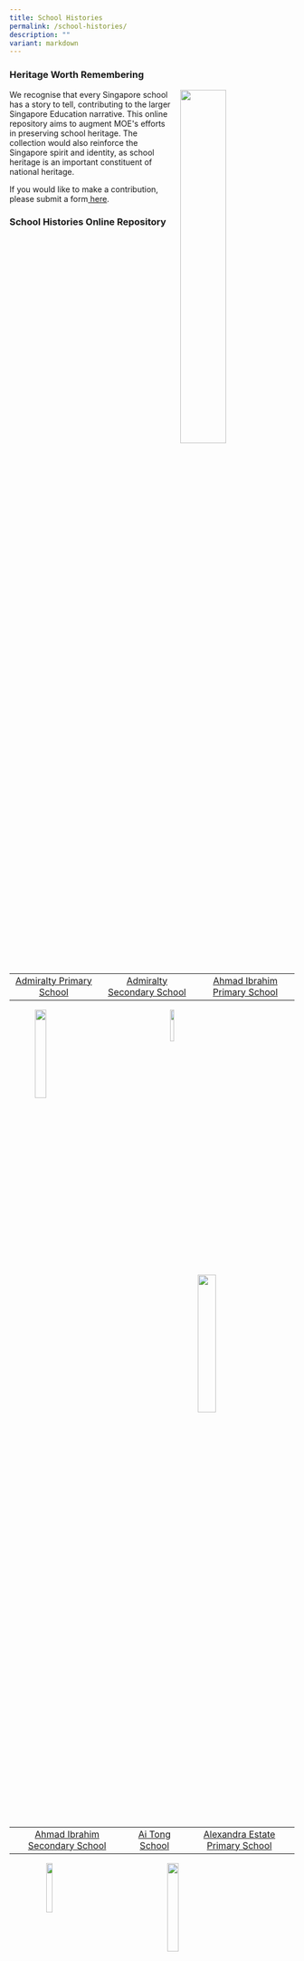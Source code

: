```yaml
---
title: School Histories
permalink: /school-histories/
description: ""
variant: markdown
---
```

### **Heritage Worth Remembering**

<img align="right" style="width:40%;margin-left:15px;" src="/images/history.jpg">

We recognise that every Singapore school has a story to tell, contributing to the larger Singapore Education narrative. This online repository aims to augment MOE's efforts in preserving school heritage. The collection would also reinforce the Singapore spirit and identity, as school heritage is an important constituent of national heritage.

If you would like to make a contribution, please submit a form<a href="https://go.gov.sg/moehc-schhist"> here</a>.
### **School Histories Online Repository**

|  |  |  |
|:---:|:---:|:---:|
| [Admiralty Primary School](/school-histories/admps/) | [Admiralty Secondary School](/school-histories/admiralty-sec/) | [Ahmad Ibrahim Primary School](/school-histories/ahmad-ibrahim-pri/) |

<img align="left" style="width:20%;margin-left:45px;" src="/images/crest1.png">
<img align="left" style="width:12%;margin-left:135px;" src="/images/crest2.jpg">
<img align="right" style="width:25%;margin-right:45px;" src="/images/crest3.jpg">

<br clear="left">

|  |  |  |
|:---:|:---:|:---:|
| [Ahmad Ibrahim Secondary School](/school-histories/ahmad-ibrahim-sec/) | [Ai Tong School](/school-histories/ai-tong-sch/) | [Alexandra Estate Primary School](/school-histories/alexandra-estate-pri-sch/) |

<img align="left" style="width:15%;margin-left:65px;" src="/images/crest4.jpg">
<img align="left" style="width:20%;margin-left:135px;" src="/images/crest5.png">
<img align="right" style="width:20%;margin-right:65px;" src="/images/crest6.png">

<br clear="left">

| | | |
|:---:|:---:|:---:|
| [Alexandra Hill Primary School](/school-histories/alexandra-hill-pri/) | [Alexandra Primary School](/school-histories/alexandra-pri/) | [Aljunied Primary School](/school-histories/aljunied-pri/) |

<img align="left" style="width:15%;margin-left:65px;" src="/images/crest7.png">
<img align="left" style="width:16%;margin-left:155px;" src="/images/crest8.png">
<img align="right" style="width:18%;margin-right:65px;" src="/images/crest9.png">

<br clear="left">

| | | |
|:---:|:---:|:---:|
| [Ama Keng School](/school-histories/ama-keng-sch/) | [Anchor Green Primary School](/school-histories/anchor-green-pri/) | [Anderson Junior College](/school-histories/anderson-jc/) |


<img align="left" style="width:15%;margin-left:65px;" src="/images/crest10.png">
<img align="left" style="width:30%;margin-left:105px;" src="/images/crest11.png">
<img align="right" style="width:20%;margin-right:55px;" src="/images/crest12.png">

<br clear="left">

| | | |
|:---:|:---:|:---:|
| [Anderson Primary School](/school-histories/anderson-pri/) | [Anderson Secondary School](/school-histories/anderson-sec/) | [Anderson Serangoon Junior College](/school-histories/anderson-serangoon-jc/) |

<img align="left" style="width:15%;margin-left:65px;" src="/images/crest13.png">
<img align="left" style="width:16%;margin-left:155px;" src="/images/crest14.jpg">
<img align="right" style="width:25%;margin-right:35px;" src="/images/crest15.png">

<br clear="left">

| | | |
|:---:|:---:|:---:|
| [Ang Mo Kio Primary School](/school-histories/amk-pri/) | [Ang Mo Kio Secondary School](/school-histories/amk-sec/) | [Anglican High School](/school-histories/anglican-high-sch/) |


<img align="left" style="width:25%;margin-left:45px;" src="/images/crest16.png">
<img align="left" style="width:16%;margin-left:105px;" src="/images/crest17.jpg">
<img align="right" style="width:18%;margin-right:65px;" src="/images/crest18.jpg">

<br clear="left">

|  |  |  |
|:---:|:---:|:---:|
| [Anglo Chinese School (Barker Road)](/school-histories/acs-barker-road/) | [Anglo Chinese Junior College](/school-histories/acjc/) | [Anglo Chinese School (Independent)](/school-histories/acs-i/) |

<img align="left" style="width:18%;margin-left:65px;" src="/images/crest19.png">
<img align="left" style="width:18%;margin-left:125px;" src="/images/crest20.png">
<img align="right" style="width:18%;margin-right:55px;" src="/images/crest21.png">

<br clear="left">

|  |  |  |
|:---:|:---:|:---:|
| [Anglo Chinese School (Junior)](/school-histories/acs-junior/) | [Anglo Chinese School (Primary)](/school-histories/acs-pri/) | [Angsana Primary School](/school-histories/angsana-pri/) |


<img align="left" style="width:18%;margin-left:65px;" src="/images/crest22.png">
<img align="left" style="width:18%;margin-left:125px;" src="/images/crest23.jpg">
<img align="right" style="width:28%;margin-right:15px;" src="/images/crest24.png">

<br clear="left">

|  |  |  |
|:---:|:---:|:---:|
| [Anthony Road Girls' School](/school-histories/anthony-road-girls-sch/) | [Aroozoo School](/school-histories/aroozoo-sch/) | [Assumption English School](/school-histories/assumption-eng-sch/) |

<img align="left" style="width:18%;margin-left:85px;" src="/images/crest25.jpg">
<img align="left" style="width:15%;margin-left:115px;" src="/images/crest26.png">
<img align="right" style="width:20%;margin-right:55px;" src="/images/crest27.jpg">

<br clear="left">

|  |  |  |
|:---:|:---:|:---:|
| [Assumption Pathway School](/school-histories/assumption-pathway-sch/) | [Balestier Boys' School](/school-histories/balestier-boys-sch/) | [Balestier Hill East Primary School](/school-histories/balestier-hill-east-pri/) |


<img align="left" style="width:30%;margin-left:45px;" src="/images/crest28.png">
<img align="left" style="width:20%;margin-left:55px;" src="/images/crest29.png">
<img align="right" style="width:20%;margin-right:55px;" src="/images/crest30.png">

<br clear="left">

|  |  |  |
|:---:|:---:|:---:|
| [Balestier Hill Primary School](/school-histories/balestier-hill-pri/) | [Balestier Hill Primary School (1986-1988)](/school-histories/school-histories/balestier-hill-pri-1986-1988/) | [Balestier Hill Secondary School](/school-histories/balestier-hill-sec/) |

<img align="left" style="width:20%;margin-left:65px;" src="/images/crest31.png">
<img align="left" style="width:20%;margin-left:105px;" src="/images/crest32.jpg">
<img align="right" style="width:18%;margin-right:35px;" src="/images/crest33.png">

<br clear="left">

|  |  |  |
|:---:|:---:|:---:|
| [Balestier Hill West Primary School](/school-histories/balestier-hill-west-pri/) | [Balestier Mixed School](/school-histories/balestier-mixed-sch/) | [Balestier Primary School](/school-histories/balestier-pri/) |

<img align="left" style="width:18%;margin-left:65px;" src="/images/crest34.jpg">
<img align="left" style="width:20%;margin-left:145px;" src="/images/crest35.png">
<img align="right" style="width:20%;margin-right:35px;" src="/images/crest36.png">

<br clear="left">

|  |  |  |
|:---:|:---:|:---:|
| [Bartley Primary School](/school-histories/bartley-pri/) | [Bartley Secondary School](/school-histories/bartley-sec/) | [Batu Berlayer School](/school-histories/batu-berlayar-sch/) |

<img align="left" style="width:18%;margin-left:65px;" src="/images/crest37.png">
<img align="left" style="width:25%;margin-left:95px;" src="/images/crest38.jpg">
<img align="right" style="width:20%;margin-right:35px;" src="/images/crest39.png">

<br clear="left">

|  |  |  |
|:---:|:---:|:---:|
| [Beacon Primary School](/school-histories/beacon-pri/) | [Beatty Primary School](/school-histories/beatty-pri/) | [Beatty Secondary School](/school-histories/beatty-sec/) |

<img align="left" style="width:18%;margin-left:65px;" src="/images/crest40.png">
<img align="left" style="width:20%;margin-left:115px;" src="/images/crest41.png">
<img align="right" style="width:18%;margin-right:45px;" src="/images/crest42.jpg">

<br clear="left">

|  |  |  |
|:---:|:---:|:---:|
| [Bedok Boys' School](/school-histories/bedok-boys-sch/) | [Bedok Girls' School](/school-histories/bedok-girls-sch/) | [Bedok Green Primary School](/school-histories/bedok-green-pri/) |

<img align="left" style="width:20%;margin-left:45px;" src="/images/crest43.png">
<img align="left" style="width:20%;margin-left:125px;" src="/images/crest44.png">
<img align="right" style="width:15%;margin-right:45px;" src="/images/crest45.png">

<br clear="left">

|  |  |  |
|:---:|:---:|:---:|
| [Bedok Green Secondary School](/school-histories/bedok-green-sec/) | [Bedok North Primary School](/school-histories/bedok-north-pri/) | [Bedok North Secondary School](/school-histories/bedok-north-sec/) |

<img align="left" style="width:18%;margin-left:45px;" src="/images/crest46.jpg">
<img align="left" style="width:20%;margin-left:125px;" src="/images/crest47.png">
<img align="right" style="width:13%;margin-right:55px;" src="/images/crest48.png">

<br clear="left">

|  |  |  |
|:---:|:---:|:---:|
| [Bedok Primary School](/school-histories/bedok-pri/) | [Bedok South Primary School](/school-histories/bedok-south-pri/) | [Bedok South Secondary School](/school-histories/bedok-south-sec/) |

<img align="left" style="width:20%;margin-left:45px;" src="/images/crest49.png">
<img align="left" style="width:20%;margin-left:115px;" src="/images/crest50.png">
<img align="right" style="width:18%;margin-right:35px;" src="/images/crest51.jpg">

<br clear="left">

|  |  |  |
|:---:|:---:|:---:|
| [Bedok Town Primary School](/school-histories/bedok-town-pri/) | [Bedok Town Secondary School](/school-histories/bedok-town-sec/) | [Bedok View Primary School](/school-histories/bedok-view-pri/) |


<img align="left" style="width:20%;margin-left:45px;" src="/images/crest52.png">
<img align="left" style="width:20%;margin-left:115px;" src="/images/crest53.png">
<img align="right" style="width:20%;margin-right:35px;" src="/images/crest54.png">

<br clear="left">

|  |  |  |
|:---:|:---:|:---:|
| [Bedok View Secondary School](/school-histories/bedok-view-sec/) | [Bedok West Primary School](/school-histories/bedok-west-pri/) | [Belvedere Primary School](/school-histories/belvedere-pri/) |

<img align="left" style="width:20%;margin-left:45px;" src="/images/crest55.jpg">
<img align="left" style="width:22%;margin-left:115px;" src="/images/crest56.png">
<img align="right" style="width:20%;margin-right:35px;" src="/images/crest57.png">

<br clear="left">

|  |  |  |
|:---:|:---:|:---:|
| [Belvedere School (Bukit Merah)](/school-histories/belvedere-sch-bukit-merah/) | [Bendemeer Primary School](/school-histories/bendemeer-pri/) | [Bendemeer Secondary School](/school-histories/bendemeer-sec/) |

<img align="left" style="width:22%;margin-left:35px;" src="/images/crest58.png">
<img align="left" style="width:20%;margin-left:125px;" src="/images/crest59.png">
<img align="right" style="width:15%;margin-right:45px;" src="/images/crest60.png">

<br clear="left">

|  |  |  |
|:---:|:---:|:---:|
| [Beng Wan Primary School](/school-histories/beng-wan-pri/) | [Birkhall Road School](/school-histories/birkhall-road-sch/) | [Bishan Park Secondary School](/school-histories/bishan-park-sec/) |

<img align="left" style="width:22%;margin-left:45px;" src="/images/crest61.png">
<img align="left" style="width:20%;margin-left:115px;" src="/images/crest62.png">
<img align="right" style="width:20%;margin-right:25px;" src="/images/crest63.png">

<br clear="left">

|  |  |  |
|:---:|:---:|:---:|
| [Blangah Rise Primary School](/school-histories/blangah-rise-pri/) | [Boo Teck School (Farrer Park)](/school-histories/boo-teck-sch/) | [Boon Keng Primary School](/school-histories/boon-keng-pri/) |

<img align="left" style="width:15%;margin-left:65px;" src="/images/crest64.png">
<img align="left" style="width:25%;margin-left:115px;" src="/images/crest65.png">
<img align="right" style="width:20%;margin-right:25px;" src="/images/crest66.png">

<br clear="left">

|  |  |  |
|:---:|:---:|:---:|
| [Boon Lay Garden Primary School](/school-histories/boon-lay-garden-pri/) | [Boon Lay Primary School](/school-histories/boon-lay-pri/) | [Boon Lay Secondary School](/school-histories/boon-lay-sec/) |

<img align="left" style="width:30%;margin-left:45px;" src="/images/crest67.png">
<img align="left" style="width:20%;margin-left:65px;" src="/images/crest68.png">
<img align="right" style="width:25%;margin-right:15px;" src="/images/crest69.jpg">

<br clear="left">

|  |  |  |
|:---:|:---:|:---:|
| [Bowen Secondary School](/school-histories/bowen-sec/) | [Braddell Primary School](/school-histories/braddell-pri/) | [Braddell Westlake Secondary School](/school-histories/braddel-westlake-sec/) |

<img align="left" style="width:25%;margin-left:65px;" src="/images/crest70.jpg">
<img align="left" style="width:25%;margin-left:75px;" src="/images/crest71.png">
<img align="right" style="width:18%;margin-right:35px;" src="/images/crest72.png">

<br clear="left">

|  |  |  |
|:---:|:---:|:---:|
| [Broadrick Primary School](/school-histories/broadrick-pri/) | [Broadrick Secondary School](/school-histories/broadrick-sec/) | [Bukit Batok East Primary School](/school-histories/bukit-batok-east-pri/) |

<img align="left" style="width:20%;margin-left:65px;" src="/images/crest73.png">
<img align="left" style="width:25%;margin-left:75px;" src="/images/crest74.jpg">
<img align="right" style="width:18%;margin-right:35px;" src="/images/crest75.png">

<br clear="left">

|  |  |  |
|:---:|:---:|:---:|
| [Bukit Batok Secondary School](/school-histories/bukit-batok-sec/) | [Bukit Batok West Primary School](/school-histories/bukit-batok-west-pri/) | [Bukit Ho Swee Primary School](/school-histories/bukit-ho-swee-pri/) |

<img align="left" style="width:18%;margin-left:75px;" src="/images/crest76.jpg">
<img align="left" style="width:20%;margin-left:115px;" src="/images/crest77.png">
<img align="right" style="width:20%;margin-right:25px;" src="/images/crest78.png">

<br clear="left">

|  |  |  |
|:---:|:---:|:---:|
| [Bukit Ho Swee Secondary School](/school-histories/bukit-ho-swee-sec/) | [Bukit Merah North School](/school-histories/bukit-merah-north-sch/) | [Bukit Merah Primary School](/school-histories/bukit-merah-pri/) |


<img align="left" style="width:17%;margin-left:75px;" src="/images/crest79.png">
<img align="left" style="width:20%;margin-left:115px;" src="/images/crest80.png">
<img align="right" style="width:19%;margin-right:25px;" src="/images/crest81.jpg">

<br clear="left">

|  |  |  |
|:---:|:---:|:---:|
| [Bukit Merah Secondary School](/school-histories/bukit-merah-sec/) | [Bukit Merah South School](/school-histories/bukit-merah-south-sch/) | [Bukit Panjang Government High School](/school-histories/bukit-panjang-govt-high-sch/) |
<img align="left" style="width:25%;margin-left:45px;" src="/images/crest82.jpg">
<img align="left" style="width:20%;margin-left:85px;" src="/images/crest83.jpg">
<img align="right" style="width:22%;margin-right:25px;" src="/images/crest84.jpg">

<br clear="left">

|  |  |  |
|:---:|:---:|:---:|
| [Bukit Panjang Primary School](/school-histories/bukit-panjang-pri/) | [Bukit Timah Primary School](/school-histories/bukit-timah-pri/) | [Bukit View Primary School](/school-histories/bukit-view-pri/) |

<img align="left" style="width:20%;margin-left:55px;" src="/images/crest85.png">
<img align="left" style="width:18%;margin-left:125px;" src="/images/crest86.png">
<img align="right" style="width:22%;margin-right:25px;" src="/images/crest87.png">

<br clear="left">

|  |  |  |
|:---:|:---:|:---:|
| [Bukit View Secondary School](/school-histories/bukit-view-sec/) | [Buona Vista Secondary School](/school-histories/buona-vista-sec/) | [Cairnhill Primary School](/school-histories/cairnhill-pri/) |

<img align="left" style="width:23%;margin-left:45px;" src="/images/crest88.jpg">
<img align="left" style="width:25%;margin-left:95px;" src="/images/crest89.png">
<img align="right" style="width:20%;margin-right:35px;" src="/images/crestC1.png">

<br clear="left">


|  |  |  |
|:---:|:---:|:---:|
| [Cambridge Primary School](/school-histories/cambridge-pri/) | [Canberra Primary School](/school-histories/canberra-pri/) | [Canberra Secondary School](/school-histories/canberra-sec/) |

<img align="left" style="width:18%;margin-left:65px;" src="/images/crestC2.png">
<img align="left" style="width:30%;margin-left:95px;" src="/images/crestC3.png">
<img align="right" style="width:25%;margin-right:5px;" src="/images/crestC4.jpg">

<br clear="left">

|  |  |  |
|:---:|:---:|:---:|
| [Canossa Catholic Primary School](/school-histories/canossa-catholic-pri/) | [Cantonment Primary School](/school-histories/cantonment-pri/) | [Cantonment School](/school-histories/cantonment-sch/) |

<img align="left" style="width:18%;margin-left:65px;" src="/images/crestC5.png">
<img align="left" style="width:22%;margin-left:135px;" src="/images/crestC6.png">
<img align="right" style="width:20%;margin-right:25px;" src="/images/crestC7.png">

<br clear="left">

|  |  |  |
|:---:|:---:|:---:|
| [Casuarina Primary School](/school-histories/casuarina-pri/) | [Catholic High School](/school-histories/catholic-high-sch/) | [Catholic Junior College](/school-histories/catholic-jc/) |

<img align="left" style="width:20%;margin-left:65px;" src="/images/crestC8.png">
<img align="left" style="width:35%;margin-left:75px;" src="/images/crestC9.jpg">
<img align="right" style="width:20%;margin-right:25px;" src="/images/crestC10.jpg">

<br clear="left">

|  |  |  |
|:---:|:---:|:---:|
| [Cedar Boys' Primary School](/school-histories/cedar-boys-pri/) | [Cedar Girls' Primary School](/school-histories/cedar-girls-pri/) | [Cedar Girls' Secondary School](/school-histories/cedar-girls-sec/) |

<img align="left" style="width:20%;margin-left:65px;" src="/images/crestC11.png">
<img align="left" style="width:20%;margin-left:125px;" src="/images/crestC12.png">
<img align="right" style="width:20%;margin-right:25px;" src="/images/crestC13.jpg">

<br clear="left">

|  |  |  |
|:---:|:---:|:---:|
| [Cedar Primary School](/school-histories/cedar-pri/) | [Chai Chee Secondary School](/school-histories/chai-chee-sec/) | [Changkat Changi Secondary School](/school-histories/changkat-changi-sec/) |

<img align="left" style="width:18%;margin-left:65px;" src="/images/crestC14.png">
<img align="left" style="width:18%;margin-left:145px;" src="/images/crestC15.png">
<img align="right" style="width:30%;margin-right:5px;" src="/images/crestC16.jpg">

<br clear="left">

|  |  |  |
|:---:|:---:|:---:|
| [Changkat Primary School](/school-histories/changkat-pri/) | [Chao Yang School](/school-histories/chao-yang-sch/) | [Charlton School](/school-histories/charlton-sch/) |

<img align="left" style="width:18%;margin-left:65px;" src="/images/crestC17.png">
<img align="left" style="width:15%;margin-left:155px;" src="/images/crestC18.png">
<img align="right" style="width:16%;margin-right:35px;" src="/images/crestC19.png">

<br clear="left">

|  |  |  |
|:---:|:---:|:---:|
| [Chestnut Drive Secondary School](/school-histories/chestnut-drive-sec/) | [Chij (Katong) Primary](/school-histories/chij-katong-pri/) | [Chij Katong Convent](/school-histories/chij-katong-convent/) |

<img align="left" style="width:22%;margin-left:65px;" src="/images/crestC20.png">
<img align="left" style="width:20%;margin-left:135px;" src="/images/crestC21.png">
<img align="right" style="width:18%;margin-right:35px;" src="/images/crestC22.jpg">

<br clear="left">

|  |  |  |
|:---:|:---:|:---:|
| [Chij Kellock](/school-histories/chij-kellock/) | [Chij Opera Estate Primary School](/school-histories/chij-opera-estate-pri/) | [Chij Our Lady Of Good Counsel](/school-histories/chij-our-lady-of-good-counsel/) |

<img align="left" style="width:20%;margin-left:75px;" src="/images/crestC23.jpg">
<img align="left" style="width:18%;margin-left:125px;" src="/images/crestC24.png">
<img align="right" style="width:20%;margin-right:35px;" src="/images/crestC25.png">

<br clear="left">

|  |  |  |
|:---:|:---:|:---:|
| [Chij Our Lady Of The Nativity](/school-histories/chij-our-lady-of-nativity/) | [Chij Our Lady Queen Of Peace](/school-histories/chij-our-lady-queen-of-peace/) | [Chij Primary (Toa Payoh)](/school-histories/chij-pri-tpy/) |

<img align="left" style="width:20%;margin-left:75px;" src="/images/crestC26.jpg">
<img align="left" style="width:20%;margin-left:125px;" src="/images/crestC27.jpg">
<img align="right" style="width:20%;margin-right:35px;" src="/images/crestC28.png">

<br clear="left">

|  |  |  |
|:---:|:---:|:---:|
| [Chij Secondary](/school-histories/chij-sec/) | [Chij St Nicholas Girls' School](/school-histories/chij-nicholas-girls-sch/) | [Chij St. Joseph's Convent](/school-histories/chij-joseph/) |


<img align="left" style="width:25%;margin-left:65px;" src="/images/crestC29.jpg">
<img align="left" style="width:18%;margin-left:105px;" src="/images/crestC30.jpg">
<img align="right" style="width:18%;margin-right:35px;" src="/images/crestC31.png">

<br clear="left">

|  |  |  |
|:---:|:---:|:---:|
| [Chij St. Theresa's Convent](/school-histories/chij-st-theresa-convent/) | [Chong Boon Secondary School](/school-histories/chong-boon-sec/) | [Chong De Primary School](/school-histories/chong-de-pri/) |

<img align="left" style="width:23%;margin-left:65px;" src="/images/crestC32.jpg">
<img align="left" style="width:20%;margin-left:95px;" src="/images/crestC33.png">
<img align="right" style="width:20%;margin-right:35px;" src="/images/crestC34.png">

<br clear="left">

|  |  |  |
|:---:|:---:|:---:|
| [Chong Li Primary School](/school-histories/chong-li-pri/) | [Chong Shan Primary School](/school-histories/chong-shan-pri/) | [Chongfu School](/school-histories/chongfu-sch/) |

<img align="left" style="width:20%;margin-left:65px;" src="/images/crestC35.png">
<img align="left" style="width:23%;margin-left:115px;" src="/images/crestC36.png">
<img align="right" style="width:18%;margin-right:35px;" src="/images/crestC37.png">

<br clear="left">

|  |  |  |
|:---:|:---:|:---:|
| [Chongzheng Primary School](/school-histories/chongzheng-pri/) | [Christ Church Secondary School](/school-histories/christ-church-sec/) | [Chua Chu Kang<br> Government Chinese<br> Primary School](/school-histories/cck-government-chi-pri/) |

<img align="left" style="width:20%;margin-left:65px;" src="/images/crestC38.jpg">
<img align="left" style="width:18%;margin-left:145px;" src="/images/crestC39.jpg">
<img align="right" style="width:16%;margin-right:35px;" src="/images/crestC40.png">

<br clear="left">

|  |  |  |
|:---:|:---:|:---:|
| [Chua Chu Kang<br> Malay School](/school-histories/cck-malay-sch/) | [Chua Chu Kang<br> Primary School](/school-histories/cck-pri/) | [Chua Chu Kang<br> Secondary School](/school-histories/cck-sec/) |

<img align="left" style="width:20%;margin-left:65px;" src="/images/crestC41.png">
<img align="left" style="width:18%;margin-left:145px;" src="/images/crestC42.png">
<img align="right" style="width:20%;margin-right:15px;" src="/images/crestC43.jpg">

<br clear="left">

|  |  |  |
|:---:|:---:|:---:|
| [Chung Cheng High School (Main)](/school-histories/chung-cheng-high-main/) | [Chung Cheng High School (Yishun)](/school-histories/chung-cheng-high-sch/) | [Clemeti North Primary School](/school-histories/clementi-north-pri/) |

<img align="left" style="width:20%;margin-left:65px;" src="/images/crestC44.jpg">
<img align="left" style="width:20%;margin-left:145px;" src="/images/crestC45.jpg">
<img align="right" style="width:20%;margin-right:15px;" src="/images/crestC46.png">

<br clear="left">

|  |  |  |
|:---:|:---:|:---:|
| [Clementi Primary School](/school-histories/clementi-pri/) | [Clementi Town Primary School](/school-histories/clementi-town-pri/) | [Clementi Town Secondary School](/school-histories/clementi-town-sec/) |

<img align="left" style="width:20%;margin-left:65px;" src="/images/crestC47.png">
<img align="left" style="width:21%;margin-left:145px;" src="/images/crestC48.png">
<img align="right" style="width:20%;margin-right:px;" src="/images/crestC49.jpg">

<br clear="left">

|  |  |  |
|:---:|:---:|:---:|
| [Clementi Woods Secondary School](/school-histories/clementi-woods-sec/) | [Commonwealth Secondary School](/school-histories/commonwealth-sec/) | [Compassvale Primary School](/school-histories/compassvale-pri/) |

<img align="left" style="width:25%;margin-left:45px;" src="/images/crestC50.png">
<img align="left" style="width:23%;margin-left:105px;" src="/images/crestC51.jpg">
<img align="right" style="width:23%;margin-right:15px;" src="/images/crestC52.png">

<br clear="left">

|  |  |  |
|:---:|:---:|:---:|
| [Compassvale Secondary School](/school-histories/compassvale-sec/) | [Concord Primary School](/school-histories/concord-pri/) | [Coral Primary School](/school-histories/coral-pri/) |

<img align="left" style="width:25%;margin-left:45px;" src="/images/crestC53.jpg">
<img align="left" style="width:23%;margin-left:105px;" src="/images/crestC54.png">
<img align="right" style="width:25%;margin-right:15px;" src="/images/crestC55.jpg">

<br clear="left">

|  |  |  |
|:---:|:---:|:---:|
| [Coral Secondary School](/school-histories/coral-sec/) | [Corporation Primary School](/school-histories/corporation-pri/) | [Crescent Girls' School](/school-histories/crescent-girls-sch/) |

<img align="left" style="width:25%;margin-left:45px;" src="/images/crestC56.png">
<img align="left" style="width:20%;margin-left:105px;" src="/images/crestC57.png">
<img align="right" style="width:23%;margin-right:15px;" src="/images/crestC58.jpg">

<br clear="left">

|  |  |  |
|:---:|:---:|:---:|
| [Crest Secondary School](/school-histories/crest-sec/) | [Da Qiao Primary School](/school-histories/da-qiao-pri/) | [Damai Primary School](/school-histories/damai-pri/) |

<img align="left" style="width:17%;margin-left:75px;" src="/images/crestC59.png">
<img align="left" style="width:27%;margin-left:105px;" src="/images/crestD1.jpg">
<img align="right" style="width:25%;margin-right:15px;" src="/images/crestD2.png">

<br clear="left">

|  |  |  |
|:---:|:---:|:---:|
| [Damai Secondary School](/school-histories/damai-sec/) | [Dazhong Primary School](/school-histories/da-zhong-pri/) | [De La Salle School](/school-histories/de-la-salle-sch/) |

<img align="left" style="width:13%;margin-left:75px;" src="/images/crestD3.jpg">
<img align="left" style="width:22%;margin-left:165px;" src="/images/crestD4.png">
<img align="right" style="width:20%;margin-right:15px;" src="/images/crestD5.png">

<br clear="left">

|  |  |  |
|:---:|:---:|:---:|
| [Delta Circus Primary School](/school-histories/delta-circus-pri/) | [Delta East Primary School](/school-histories/delta-east-pri/) | [Delta Primary School](/school-histories/delta-pri/) |

<img align="left" style="width:20%;margin-left:65px;" src="/images/crestD6.png">
<img align="left" style="width:18%;margin-left:145px;" src="/images/crestD7.png">
<img align="right" style="width:20%;margin-right:15px;" src="/images/crestD8.png">

<br clear="left">

|  |  |  |
|:---:|:---:|:---:|
| [Delta Secondary School](/school-histories/delta-sec/) | [Delta West Primary School](/school-histories/delta-west-pri/) | [Deyi Secondary School](/school-histories/deyi-sec/) |

<img align="left" style="width:18%;margin-left:65px;" src="/images/crestD9.png">
<img align="left" style="width:20%;margin-left:145px;" src="/images/crestD10.png">
<img align="right" style="width:21%;margin-right:15px;" src="/images/crestD11.jpg">

<br clear="left">

|  |  |  |
|:---:|:---:|:---:|
| [Dorset Primary School](/school-histories/dorset-pri/) | [Duchess School](/school-histories/duchess-sch/) | [Dunearn Secondary School](/school-histories/dunearn-sec/) |

<img align="left" style="width:23%;margin-left:45px;" src="/images/crestD12.png">
<img align="left" style="width:20%;margin-left:125px;" src="/images/crestD13.png">
<img align="right" style="width:18%;margin-right:25px;" src="/images/crestD14.jpg">

<br clear="left">

|  |  |  |
|:---:|:---:|:---:|
| [Dunman High School](/school-histories/dunman-high/) | [Dunman Secondary School](/school-histories/dunman-sec/) | [East Coast Primary School](/school-histories/east-coast-pri/) |

<img align="left" style="width:20%;margin-left:65px;" src="/images/crestD15.jpg">
<img align="left" style="width:20%;margin-left:125px;" src="/images/crestD16.jpg">
<img align="right" style="width:20%;margin-right:25px;" src="/images/crestE1.png">

<br clear="left">

|  |  |  |
|:---:|:---:|:---:|
| [East Payoh Secondary School](/school-histories/east-payoh-sec/) | [East Spring Primary School](/school-histories/east-spring-pri/) | [East Spring Secondary School](/school-histories/east-spring-sec/) |

<img align="left" style="width:20%;margin-left:65px;" src="/images/crestE2.png">
<img align="left" style="width:22%;margin-left:115px;" src="/images/crestE3.jpg">
<img align="right" style="width:18%;margin-right:35px;" src="/images/crestE4.png">

<br clear="left">

|  |  |  |
|:---:|:---:|:---:|
| [East View Primary School](/school-histories/east-view-pri/) | [East View Secondary School](/school-histories/east-view-sec/) | [Edgefield Primary School](/school-histories/edgefield-pri/) |

<img align="left" style="width:17%;margin-left:85px;" src="/images/crestE5a.jpg">
<img align="left" style="width:23%;margin-left:105px;" src="/images/crestE5.jpg">
<img align="right" style="width:20%;margin-right:35px;" src="/images/crestE6.png">

<br clear="left">

|  |  |  |
|:---:|:---:|:---:|
| [Edgefield Secondary School](/school-histories/edgefield-sec/) | [Elias Park Primary School](/school-histories/elias-park-pri/) | [Elling North School](/school-histories/elling-north-sch/) |

<img align="left" style="width:23%;margin-left:55px;" src="/images/crestE7.png">
<img align="left" style="width:23%;margin-left:105px;" src="/images/crestE8.jpg">
<img align="right" style="width:20%;margin-right:35px;" src="/images/crestE9.png">

<br clear="left">

|  |  |  |
|:---:|:---:|:---:|
| [Elling Primary School](/school-histories/elling-pri/) | [Elling South School](/school-histories/elling-south-sch/) | [Endeavour Primary School](/school-histories/endeavour-pri/) |

<img align="left" style="width:20%;margin-left:65px;" src="/images/crestE10.png">
<img align="left" style="width:20%;margin-left:115px;" src="/images/crestE11.png">
<img align="right" style="width:20%;margin-right:35px;" src="/images/crestE12.png">

<br clear="left">

|  |  |  |
|:---:|:---:|:---:|
| [Eunoia Junior College](/school-histories/eunoia-jc/) | [Eunos Primary School](/school-histories/eunos-pri/) | [Evergreen Primary School](/school-histories/evergreen-pri/) |

<img align="left" style="width:22%;margin-left:65px;" src="/images/crestE13.jpg">
<img align="left" style="width:25%;margin-left:95px;" src="/images/crestE14.png">
<img align="right" style="width:18%;margin-right:35px;" src="/images/crestE15.jpg">

<br clear="left">

|  |  |  |
|:---:|:---:|:---:|
| [Evergreen Secondary School](/school-histories/evergren-sec/) | [Fairfield Methodist School (Primary)](/school-histories/fairfield-methodist-pri/) | [Fairfield Methodist School (Secondary)](/school-histories/fairfield-methodist-sec/) |

<img align="left" style="width:25%;margin-left:35px;" src="/images/crestE16.png">
<img align="left" style="width:20%;margin-left:115px;" src="/images/crestF1.png">
<img align="right" style="width:23%;margin-right:35px;" src="/images/crestF2.jpg">

<br clear="left">

|  |  |  |
|:---:|:---:|:---:|
| [Fajar Secondary School](/school-histories/fajar-sec/) | [Farrer Park Primary School](/school-histories/farrer-park-pri/) | [Farrer Primary School](/school-histories/farrer-pri/) |

<img align="left" style="width:24%;margin-left:55px;" src="/images/crestF3.jpg">
<img align="left" style="width:18%;margin-left:115px;" src="/images/crestF4.png">
<img align="right" style="width:20%;margin-right:35px;" src="/images/crestF5.png">

<br clear="left">

|  |  |  |
|:---:|:---:|:---:|
| [Fengshan Primary School](/school-histories/fengshan-pri/) | [Fern Green Primary School](/school-histories/fern-green-pri/) | [Fernvale Primary School](/school-histories/fernvale-pri/) |

<img align="left" style="width:12%;margin-left:95px;" src="/images/crestF6.png">
<img align="left" style="width:25%;margin-left:125px;" src="/images/crestF7.png">
<img align="right" style="width:25%;margin-right:15px;" src="/images/crestF8.jpg">

<br clear="left">

|  |  |  |
|:---:|:---:|:---:|
| [First Toa Payoh Primary School](/school-histories/first-tpy-pri/) | [First Toa Payoh Secondary School](/school-histories/first-tpy-sec/) | [Fowlie Primary School](/school-histories/fowlie-pri/) |

<img align="left" style="width:23%;margin-left:75px;" src="/images/crestF9.png">
<img align="left" style="width:22%;margin-left:75px;" src="/images/crestF10.png">
<img align="right" style="width:22%;margin-right:15px;" src="/images/crestF11.png">

<br clear="left">

|  |  |  |
|:---:|:---:|:---:|
| [Frontier Primary School](/school-histories/frontier-pri/) | [Fuchun Primary School](/school-histories/fuchun-pri/) | [Fuchun Secondary School](/school-histories/fuchun-sec/) |

<img align="left" style="width:25%;margin-left:65px;" src="/images/crestF12.png">
<img align="left" style="width:18%;margin-left:85px;" src="/images/crestF13.png">
<img align="right" style="width:13%;margin-right:45px;" src="/images/crestF14.jpg">

<br clear="left">

|  |  |  |
|:---:|:---:|:---:|
| [Fuhua Primary School](/school-histories/fuhua-pri/) | [Fuhua Secondary School](/school-histories/fuhua-sec/) | [Gan Eng Seng Primary School](/school-histories/gan-eng-seng-pri/) |

<img align="left" style="width:20%;margin-left:65px;" src="/images/crestF15.jpg">
<img align="left" style="width:18%;margin-left:125px;" src="/images/crestF16.png">
<img align="right" style="width:20%;margin-right:25px;" src="/images/crestG1.png">

<br clear="left">

|  |  |  |
|:---:|:---:|:---:|
| [Gan Eng Seng School](/school-histories/gan-eng-seng-sch/) | [Geylang Methodist School (Primary)](/school-histories/geylang-methodist-pri/) | [Geylang Methodist School (Secondary)](/school-histories/geylang-methodist-sec/) |

<img align="left" style="width:18%;margin-left:65px;" src="/images/crestG2.jpg">
<img align="left" style="width:22%;margin-left:125px;" src="/images/crestG3.png">
<img align="right" style="width:20%;margin-right:25px;" src="/images/crestG4.jpg">

<br clear="left">

|  |  |  |
|:---:|:---:|:---:|
| [Geylang Primary School](/school-histories/geylang-pri/) | [Ghim Moh Primary School](/school-histories/ghim-moh-pri/) | [Ghim Moh Secondary School](/school-histories/ghim-moh-sec/) |

<img align="left" style="width:18%;margin-left:65px;" src="/images/crestG5.png">
<img align="left" style="width:17%;margin-left:135px;" src="/images/crestG6.png">
<img align="right" style="width:24%;margin-right:25px;" src="/images/crestG7.png">

<br clear="left">

|  |  |  |
|:---:|:---:|:---:|
| [Gongshang Primary School](/school-histories/gongshang-pri/) | [Greendale Primary School](/school-histories/greendale-pri/) | [Greendale Secondary School](/school-histories/greendale-sec/) |

<img align="left" style="width:18%;margin-left:65px;" src="/images/crestG8.png">
<img align="left" style="width:25%;margin-left:95px;" src="/images/crestG9.png">
<img align="right" style="width:24%;margin-right:15px;" src="/images/crestG10.png">

<br clear="left">

|  |  |  |
|:---:|:---:|:---:|
| [Greenridge Primary School](/school-histories/greenridge-pri/) | [Greenridge Secondary School](/school-histories/greenridge-sec/) | [Greenwood Primary School](/school-histories/greenwood-pri/) |

<img align="left" style="width:20%;margin-left:65px;" src="/images/crestG11.jpg">
<img align="left" style="width:20%;margin-left:115px;" src="/images/crestG12.jpg">
<img align="right" style="width:22%;margin-right:15px;" src="/images/crestG13.png">

<br clear="left">

|  |  |  |
|:---:|:---:|:---:|
| [Griffiths Primary School](/school-histories/griffiths-pri/) | [Guangyang Primary School](/school-histories/guangyang-pri/) | [Guangyang Secondary School](/school-histories/guangyang-sec/) |

<img align="left" style="width:20%;margin-left:65px;" src="/images/crestG14.png">
<img align="left" style="width:20%;margin-left:125px;" src="/images/crestG15.png">
<img align="right" style="width:20%;margin-right:15px;" src="/images/crestG16.jpg">

<br clear="left">

|  |  |  |
|:---:|:---:|:---:|
| [Guillemard Primary School](/school-histories/guillemard-pri/) | [Hai Sing Catholic School](/school-histories/hai-sing-catholic-sch/) | [Haig Boys' School](/school-histories/haig-boys-sch/) |

<img align="left" style="width:20%;margin-left:65px;" src="/images/crestG17.png">
<img align="left" style="width:22%;margin-left:125px;" src="/images/crestH1.jpg">
<img align="right" style="width:23%;margin-right:15px;" src="/images/crestH2.png">

<br clear="left">

|  |  |  |
|:---:|:---:|:---:|
| [Haig Girls' School](/school-histories/haig-girls-sch/) | [Havelock Primary School](/school-histories/havelock-pri/) | [Havelock School](/school-histories/havelock-sch/) |

<img align="left" style="width:22%;margin-left:65px;" src="/images/crestH3.png">
<img align="left" style="width:20%;margin-left:125px;" src="/images/crestH4.jpg">
<img align="right" style="width:20%;margin-right:25px;" src="/images/crestH5.png">

<br clear="left">

|  |  |  |
|:---:|:---:|:---:|
| [Henderson Primary School](/school-histories/henderson-pri/) | [Henderson Secondary School](/school-histories/henderson-sec/) | [Heng A Khe Bong School](/school-histories/heng-a-khe-bong-sch/) |

<img align="left" style="width:23%;margin-left:65px;" src="/images/crestH6.png">
<img align="left" style="width:18%;margin-left:125px;" src="/images/crestH7.png">
<img align="right" style="width:22%;margin-right:25px;" src="/images/crestH8.jpg">

<br clear="left">

|  |  |  |
|:---:|:---:|:---:|
| [Henry Park Primary School](/school-histories/henry-park-pri/) | [Hillgrove Secondary School](/school-histories/hillgrove-sec/) | [Holy Innocents' High School](/school-histories/holy-innocent-high-sch/) |

<img align="left" style="width:20%;margin-left:65px;" src="/images/crestH9.jpg">
<img align="left" style="width:30%;margin-left:65px;" src="/images/crestH10.jpg">
<img align="right" style="width:18%;margin-right:45px;" src="/images/crestH11.jpg">

<br clear="left">

|  |  |  |
|:---:|:---:|:---:|
| [Holy Innocents' Primary School](/school-histories/holy-innocent-pri/) | [Hong Kah Primary School](/school-histories/hong-kah-pri/) | [Hong Kah Secondary School](/school-histories/hong-kah-sec/) |

<img align="left" style="width:20%;margin-left:65px;" src="/images/crestH12.jpg">
<img align="left" style="width:30%;margin-left:65px;" src="/images/crestH13.png">
<img align="right" style="width:20%;margin-right:35px;" src="/images/crestH14.jpg">

<br clear="left">

|  |  |  |
|:---:|:---:|:---:|
| [Hong Wen School](/school-histories/hong-wen-sch/) | [Horizon Primary School](/school-histories/horizon-pri/) | [Hougang Primary School](/school-histories/hougang-pri/) |

<img align="left" style="width:20%;margin-left:65px;" src="/images/crestH15.png">
<img align="left" style="width:30%;margin-left:65px;" src="/images/crestH16.png">
<img align="right" style="width:16%;margin-right:40px;" src="/images/crestH17.jpg">

<br clear="left">

|  |  |  |
|:---:|:---:|:---:|
| [Hougang Secondary School](/school-histories/hougang-sec/) | [Hua Kiau School](/school-histories/hua-kiau-sch/) | [Hua Yi Primary School](/school-histories/hua-yi-pri/) |

<img align="left" style="width:18%;margin-left:65px;" src="/images/crestH18.jpg">
<img align="left" style="width:20%;margin-left:145px;" src="/images/crestH19.png">
<img align="right" style="width:20%;margin-right:25px;" src="/images/crestH20.png">

<br clear="left">

|  |  |  |
|:---:|:---:|:---:|
| [Hua Yi Secondary School](/school-histories/hua-yi-sec/) | [Huamin Primary School](/school-histories/huamin-pri/) | [Hwa Chong Institution](/school-histories/hwa-chong-institution/) |

<img align="left" style="width:18%;margin-left:65px;" src="/images/crestH21.jpg">
<img align="left" style="width:17%;margin-left:125px;" src="/images/crestH22.jpg">
<img align="right" style="width:20%;margin-right:35px;" src="/images/crestH23.jpg">

<br clear="left">

|  |  |  |
|:---:|:---:|:---:|
| [Hwa Chong Junior College](/school-histories/hwa-chong-jc/) | [Hwi Yoh Secondary School](/school-histories/hwi-yoh-sec/) | [Innova Junior College](/school-histories/innova-jc/) |

<img align="left" style="width:20%;margin-left:65px;" src="/images/crestH24.png">
<img align="left" style="width:15%;margin-left:125px;" src="/images/crestH25.png">
<img align="right" style="width:22%;margin-right:25px;" src="/images/crestI1.jpg">

<br clear="left">

|  |  |  |
|:---:|:---:|:---:|
| [Innova Primary School](/school-histories/innova-pri/) | [Jagoh Primary School](/school-histories/jagoh-pri/) | [Jalan Daud School](/school-histories/jalan-daud-sch/) |

<img align="left" style="width:22%;margin-left:65px;" src="/images/crestI2.png">
<img align="left" style="width:18%;margin-left:105px;" src="/images/crestJ1.jpg">
<img align="right" style="width:18%;margin-right:35px;" src="/images/crestJ2.png">

<br clear="left">

|  |  |  |
|:---:|:---:|:---:|
| [Jalan Kayu Primary School](/school-histories/jalan-kayu-pri/) | [Jaya Primary School](/school-histories/jaya-pri/) | [Jervois East Primary School](/school-histories/jervois-east-pri/) |

<img align="left" style="width:20%;margin-left:65px;" src="/images/crestJ3.png">
<img align="left" style="width:20%;margin-left:105px;" src="/images/crestJ4.jpg">
<img align="right" style="width:20%;margin-right:35px;" src="/images/crestJ5.png">

<br clear="left">

|  |  |  |
|:---:|:---:|:---:|
| [Jervois Primary School](/school-histories/jervois-pri/) | [Jervois West Primary School](/school-histories/jervois-west-pri/) | [Jiemin Primary School](/school-histories/jiemin-pri/) |

<img align="left" style="width:20%;margin-left:65px;" src="/images/crestJ6.png">
<img align="left" style="width:20%;margin-left:105px;" src="/images/crestJ7.png">
<img align="right" style="width:18%;margin-right:35px;" src="/images/crestJ8.png">

<br clear="left">

|  |  |  |
|:---:|:---:|:---:|
| [Jin Shan Primary School](/school-histories/jin-shan-pri/) | [Jin Tai Primary School](/school-histories/jin-tai-pri/) | [Jin Tai Secondary School](/school-histories/jin-tai-sec/) |

<img align="left" style="width:20%;margin-left:65px;" src="/images/crestJ9.jpg">
<img align="left" style="width:20%;margin-left:105px;" src="/images/crestJ10.png">
<img align="right" style="width:20%;margin-right:35px;" src="/images/crestJ11.png">

<br clear="left">

|  |  |  |
|:---:|:---:|:---:|
| [Jing Shan Primary School](/school-histories/jing-shan-pri/) | [Joo Avenue School](/school-histories/joo-avenue-sch/) | [Jubilee Primary School](/school-histories/jubilee-pri/) |

<img align="left" style="width:20%;margin-left:65px;" src="/images/crestJ12.png">
<img align="left" style="width:20%;margin-left:105px;" src="/images/crestJ13.png">
<img align="right" style="width:20%;margin-right:35px;" src="/images/crestJ14.jpg">

<br clear="left">

|  |  |  |
|:---:|:---:|:---:|
| [Junyuan Primary School](/school-histories/junyuan-pri/) | [Junyuan Secondary School](/school-histories/junyuan-sec/) | [Jurong Institute](/school-histories/jurong-intitute/) |

<img align="left" style="width:22%;margin-left:65px;" src="/images/crestJ15.png">
<img align="left" style="width:18%;margin-left:105px;" src="/images/crestJ16.jpg">
<img align="right" style="width:18%;margin-right:35px;" src="/images/crestJ17.png">

<br clear="left">

|  |  |  |
|:---:|:---:|:---:|
| [Jurong Junior College](/school-histories/jurong-jc/) | [Jurong Pioneer Junior College](/school-histories/jpjc/) | [Jurong Primary School](/school-histories/jurong-pri/) |

<img align="left" style="width:20%;margin-left:65px;" src="/images/crestJ18.png">
<img align="left" style="width:20%;margin-left:105px;" src="/images/crestJ19.png">
<img align="right" style="width:24%;margin-right:35px;" src="/images/crestJ20.jpg">

<br clear="left">

|  |  |  |
|:---:|:---:|:---:|
| [Jurong Secondary School](/school-histories/jurong-sec/) | [Jurong Special Secondary School](/school-histories/jurong-special-sec/) | [Jurong Town Primary School](/school-histories/jurong-town-pri/) |

<img align="left" style="width:18%;margin-left:65px;" src="/images/crestJ21.png">
<img align="left" style="width:20%;margin-left:105px;" src="/images/crestJ22.png">
<img align="right" style="width:20%;margin-right:45px;" src="/images/crestJ23.png">

<br clear="left">

|  |  |  |
|:---:|:---:|:---:|
| [Jurong West Primary School](/school-histories/jurong-west-pri/) | [Jurong West Secondary School](/school-histories/jurong-west-sec/) | [Jurongville Secondary School](/school-histories/jurongville-sec/) |

<img align="left" style="width:22%;margin-left:55px;" src="/images/crestJ24.png">
<img align="left" style="width:15%;margin-left:105px;" src="/images/crestJ25.png">
<img align="right" style="width:20%;margin-right:45px;" src="/images/crestJ26.png">

<br clear="left">

|  |  |  |
|:---:|:---:|:---:|
| [Juying Primary School](/school-histories/juying-pri/) | [Juying Secondary School](/school-histories/juying-sec/) | [Kallang Primary School](/school-histories/kallang-pri/) |

<img align="left" style="width:25%;margin-left:55px;" src="/images/crestJ27.png">
<img align="left" style="width:24%;margin-left:65px;" src="/images/crestJ28.png">
<img align="right" style="width:18%;margin-right:45px;" src="/images/crestK1.png">

<br clear="left">

|  |  |  |
|:---:|:---:|:---:|
| [Kay Siang Primary School](/school-histories/kay-siang-pri/) | [Kebun Baru Primary School](/school-histories/kebun-baru-pri/) | [Kembangan Primary School](/school-histories/kembangan-pri/) |

<img align="left" style="width:20%;margin-left:55px;" src="/images/crestK2.png">
<img align="left" style="width:22%;margin-left:95px;" src="/images/crestK3.png">
<img align="right" style="width:20%;margin-right:45px;" src="/images/crestK4.png">

<br clear="left">

|  |  |  |
|:---:|:---:|:---:|
| [Keming Primary School](/school-histories/keming-pri/) | [Keng Seng Primary School](/school-histories/keng-seng-pri/) | [Kent Ridge Secondary School](/school-histories/kent-ridge-sec/) |

<img align="left" style="width:22%;margin-left:55px;" src="/images/crestK5.png">
<img align="left" style="width:22%;margin-left:85px;" src="/images/crestK6.png">
<img align="right" style="width:20%;margin-right:45px;" src="/images/crestK7.png">

<br clear="left">

|  |  |  |
|:---:|:---:|:---:|
| [Keppel Primary School](/school-histories/keppel-pri/) | [Keppel School](/school-histories/keppel-sch/) | [Kheng Cheng School](/school-histories/kheng-cheng-sch/) |

<img align="left" style="width:19%;margin-left:55px;" src="/images/crestK8.png">
<img align="left" style="width:19%;margin-left:105px;" src="/images/crestK9.png">
<img align="right" style="width:19%;margin-right:35px;" src="/images/crestK10.png">

<br clear="left">

|  |  |  |
|:---:|:---:|:---:|
| [Kim Keat Primary School](/school-histories/kim-keat-pri/) | [Kim Seng East School](/school-histories/kim-seng-east-sch/) | [Kim Seng Primary School](/school-histories/kim-seng-pri/) |

<img align="left" style="width:19%;margin-left:55px;" src="/images/crestK11.png">
<img align="left" style="width:20%;margin-left:105px;" src="/images/crestK12.png">
<img align="right" style="width:20%;margin-right:35px;" src="/images/crestK13.png">

<br clear="left">

|  |  |  |
|:---:|:---:|:---:|
| [Kim Seng Technical School](/school-histories/kim-seng-technical-sch/) | [Kim Seng West School](/school-histories/kim-seng-west-sch/) | [Kong Chow School](/school-histories/kong-chow-sch/) |

<img align="left" style="width:19%;margin-left:55px;" src="/images/crestK14.png">
<img align="left" style="width:20%;margin-left:105px;" src="/images/crestK15.png">
<img align="right" style="width:25%;margin-right:35px;" src="/images/crestK16.png">

<br clear="left">

|  |  |  |
|:---:|:---:|:---:|
| [Kong Hwa School](/school-histories/kong-hwa-sch/) | [Kota Raja Malay School](/school-histories/kota-raja-malay-sch/) | [Kranji Primary School](/school-histories/kranji-pri/) |

<img align="left" style="width:20%;margin-left:55px;" src="/images/crestK17.png">
<img align="left" style="width:20%;margin-left:95px;" src="/images/crestK18.png">
<img align="right" style="width:20%;margin-right:35px;" src="/images/crestK19.png">

<br clear="left">

|  |  |  |
|:---:|:---:|:---:|
| [Kranji Secondary School](/school-histories/kranji-sec/) | [Kuo Chuan Presbyterian Primary School](/school-histories/kuo-chuan-presbyterian-pri/) | [Kuo Chuan Presbyterian Secondary School](/school-histories/kuo-chuan-presbyterian-sec/) |

<img align="left" style="width:25%;margin-left:55px;" src="/images/crestK20.png">
<img align="left" style="width:23%;margin-left:75px;" src="/images/crestK21.png">
<img align="right" style="width:20%;margin-right:35px;" src="/images/crestK22.jpg">

<br clear="left">

|  |  |  |
|:---:|:---:|:---:|
| [Kwong Wai Shiu Peck Shan Ting School](/school-histories/kwong-wai-shiu-peck-shan-ting-sch/) | [Labrador Primary School](/school-histories/labrador-pri/) | [Lakeside Primary School](/school-histories/lakeside-pri/) |

<img align="left" style="width:20%;margin-left:55px;" src="/images/crestK23.png">
<img align="left" style="width:25%;margin-left:95px;" src="/images/crestL1.png">
<img align="right" style="width:20%;margin-right:35px;" src="/images/crestL2.png">

<br clear="left">

|  |  |  |
|:---:|:---:|:---:|
| [Lee Kuo Chuan Primary School](/school-histories/lee-kuo-chuan-pri/) | [Lianhua Primary School](/school-histories/lianhua-pri/) | [Loyang Primary School](/school-histories/loyang-pri/) |

<img align="left" style="width:18%;margin-left:65px;" src="/images/crestL3.png">
<img align="left" style="width:23%;margin-left:105px;" src="/images/crestL4.png">
<img align="right" style="width:20%;margin-right:35px;" src="/images/crestL5.png">

<br clear="left">

|  |  |  |
|:---:|:---:|:---:|
| [Loyang View Secondary School](/school-histories/loyang-view-sec/) | [Macpherson Primary School](/school-histories/macpherson-pri/) | [Macpherson Secondary School](/school-histories/macpherson-sec/) |

<img align="left" style="width:25%;margin-left:45px;" src="/images/crestL6.jpg">
<img align="left" style="width:23%;margin-left:65px;" src="/images/crestM1.png">
<img align="right" style="width:20%;margin-right:45px;" src="/images/crestM2.jpg">

<br clear="left">

|  |  |  |
|:---:|:---:|:---:|
| [MacRitchie Primary School](/school-histories/macritchie-pri/) | [Maha Bodhi School](/school-histories/maha-bodhi-sch/) | [Maju Secondary School](/school-histories/maju-sec/) |

<img align="left" style="width:20%;margin-left:65px;" src="/images/crestM3.png">
<img align="left" style="width:23%;margin-left:85px;" src="/images/crestM4.png">
<img align="right" style="width:20%;margin-right:45px;" src="/images/crestM5.png">

<br clear="left">

|  |  |  |
|:---:|:---:|:---:|
| [Manjusri Secondary School](/school-histories/manjusri-sec/) | [Margaret Drive Primary School](/school-histories/margaret-drive-pri/) | [Maris Stella High School](/school-histories/maris-stella-high-sch/) |

<img align="left" style="width:20%;margin-left:65px;" src="/images/crestM6.png">
<img align="left" style="width:18%;margin-left:85px;" src="/images/crestM7.jpg">
<img align="right" style="width:18%;margin-right:45px;" src="/images/crestM8.png">

<br clear="left">

|  |  |  |
|:---:|:---:|:---:|
| [Marsiling Primary School](/school-histories/marsiling-pri/) | [Marsiling Secondary School](/school-histories/marsiling-sec/) | [Marymount Convent School](/school-histories/marymount-convent/) |

<img align="left" style="width:18%;margin-left:75px;" src="/images/crestM9.jpg">
<img align="left" style="width:20%;margin-left:85px;" src="/images/crestM10.jpg">
<img align="right" style="width:24%;margin-right:25px;" src="/images/crestM11.jpg">

<br clear="left">

|  |  |  |
|:---:|:---:|:---:|
| [Mattar East School](/school-histories/mattar-east-sch/) | [Mattar Primary School](/school-histories/mattar-pri/) | [May Primary School](/school-histories/may-pri/) |

<img align="left" style="width:18%;margin-left:65px;" src="/images/crestM12.png">
<img align="left" style="width:20%;margin-left:95px;" src="/images/crestM13.png">
<img align="right" style="width:20%;margin-right:45px;" src="/images/crestM14.png">

<br clear="left">

|  |  |  |
|:---:|:---:|:---:|
| [Mayflower Primary School](/school-histories/mayflower-pri/) | [Mayflower Secondary School](/school-histories/mayflower-sec/) | [Mee Toh School](/school-histories/mee-toh-sch/) |

<img align="left" style="width:20%;margin-left:65px;" src="/images/crestM15.jpg">
<img align="left" style="width:22%;margin-left:85px;" src="/images/crestM16.png">
<img align="right" style="width:20%;margin-right:45px;" src="/images/crestM17.jpg">

<br clear="left">

|  |  |  |
|:---:|:---:|:---:|
| [Mei Chin Primary School](/school-histories/mei-chin-pri/) | [Mei Chin Secondary School](/school-histories/mei-chin-sec/) | [Membina Primary School](/school-histories/membina-pri/) |

<img align="left" style="width:20%;margin-left:65px;" src="/images/crestM18.png">
<img align="left" style="width:20%;margin-left:85px;" src="/images/crestM19.png">
<img align="right" style="width:20%;margin-right:45px;" src="/images/crestM20.png">

<br clear="left">

|  |  |  |
|:---:|:---:|:---:|
| [Meng Teck School](/school-histories/meng-teck-sch/) | [Meridian Junior College](/school-histories/meridian-jc/) | [Meridian Primary School](/school-histories/meridian-pri/) |

<img align="left" style="width:20%;margin-left:65px;" src="/images/crestM21.png">
<img align="left" style="width:20%;margin-left:85px;" src="/images/crestM22.png">
<img align="right" style="width:20%;margin-right:45px;" src="/images/crestM23.png">

<br clear="left">

|  |  |  |
|:---:|:---:|:---:|
| [Meridian Secondary School](/school-histories/meridian-sec/) | [Merlimau Primary School](/school-histories/merlimau-pri/) | [Methodist Girls' School](/school-histories/methodist-girls-sch/) |

<img align="left" style="width:25%;margin-left:45px;" src="/images/crestM24.jpg">
<img align="left" style="width:15%;margin-left:85px;" src="/images/crestM25.png">
<img align="right" style="width:20%;margin-right:45px;" src="/images/crestM26.png">

<br clear="left">

|  |  |  |
|:---:|:---:|:---:|
| [Moulmein Primary School](/school-histories/moulmein-pri/) | [Mount Vernon Secondary School](/school-histories/mount-vernon-sec/) | [Mountbatten Primary School](/school-histories/mountbatten-pri/) |

<img align="left" style="width:20%;margin-left:65px;" src="/images/crestM27.png">
<img align="left" style="width:20%;margin-left:85px;" src="/images/crestM28.png">
<img align="right" style="width:18%;margin-right:65px;" src="/images/crestM29.png">

<br clear="left">

|  |  |  |
|:---:|:---:|:---:|
| [Nam San School](/school-histories/nam-san-sch/) | [Nan Chiau High School](/school-histories/nan-chiau-high-sch/) | [Nan Chiau Primary School](/school-histories/nan-chiau-pri/) |

<img align="left" style="width:20%;margin-left:55px;" src="/images/crestN1.png">
<img align="left" style="width:16%;margin-left:105px;" src="/images/crestN2.png">
<img align="right" style="width:18%;margin-right:65px;" src="/images/crestN3.jpg">

<br clear="left">

|  |  |  |
|:---:|:---:|:---:|
| [Nan Chiow Public School](/school-histories/nan-chiow-public-sch/) | [Nan Hua High School](/school-histories/nan-hua-high-sch/) | [Nan Hua Primary School](/school-histories/nan-hua-pri/) |

<img align="left" style="width:20%;margin-left:55px;" src="/images/crestN4.png">
<img align="left" style="width:18%;margin-left:105px;" src="/images/crestN5.jpg">
<img align="right" style="width:20%;margin-right:65px;" src="/images/crestN6.png">

<br clear="left">

|  |  |  |
|:---:|:---:|:---:|
| [Nanyang Girls' High School](/school-histories/nanyang-girls-high-sch/) | [Nanyang Junior College](/school-histories/nanyang-jc/) | [Nanyang Primary School](/school-histories/nanyang-pri/) |

<img align="left" style="width:20%;margin-left:55px;" src="/images/crestN7.png">
<img align="left" style="width:18%;margin-left:105px;" src="/images/crestN8.jpg">
<img align="right" style="width:25%;margin-right:45px;" src="/images/crestN9.png">

<br clear="left">

|  |  |  |
|:---:|:---:|:---:|
| [National Junior College](/school-histories/national-jc/) | [Naval Base Primary School](/school-histories/naval-base-pri/) | [Naval Base Secondary School](/school-histories/naval-base-sec/) |

<img align="left" style="width:18%;margin-left:55px;" src="/images/crestN10.jpg">
<img align="left" style="width:22%;margin-left:105px;" src="/images/crestN11.png">
<img align="right" style="width:18%;margin-right:65px;" src="/images/crestN12.png">

<br clear="left">

|  |  |  |
|:---:|:---:|:---:|
| [Nee Soon School](/school-histories/nee-soon-sch/) | [New Town Primary School](/school-histories/new-town-pri/) | [New Town Secondary School](/school-histories/new-town-sec/) |

<img align="left" style="width:17%;margin-left:55px;" src="/images/crestN13.png">
<img align="left" style="width:20%;margin-left:115px;" src="/images/crestN14.png">
<img align="right" style="width:20%;margin-right:65px;" src="/images/crestN15.jpg">

<br clear="left">

|  |  |  |
|:---:|:---:|:---:|
| [Ngee Ann Primary School](/school-histories/ngee-ann-pri/) | [Ngee Ann Secondary School](/school-histories/ngee-ann-sec/) | [Norfolk Primary School](/school-histories/norfolk-pri/) |

<img align="left" style="width:18%;margin-left:75px;" src="/images/crestN16.jpg">
<img align="left" style="width:18%;margin-left:105px;" src="/images/crestN17.jpg">
<img align="right" style="width:22%;margin-right:45px;" src="/images/crestN18.png">

<br clear="left">

|  |  |  |
|:---:|:---:|:---:|
| [North Spring Primary School](/school-histories/north-spring-pri/) | [North View Primary School](/school-histories/north-view-pri/) | [North View Secondary School](/school-histories/north-view-sec/) |

<img align="left" style="width:18%;margin-left:55px;" src="/images/crestN19.png">
<img align="left" style="width:22%;margin-left:105px;" src="/images/crestN20.jpg">
<img align="right" style="width:20%;margin-right:65px;" src="/images/crestN21.png">

<br clear="left">

|  |  |  |
|:---:|:---:|:---:|
| [North Vista Primary School](/school-histories/north-vista-pri/) | [North Vista Secondary School](/school-histories/north-vista-sec/) | [Northbrooks Secondary School](/school-histories/northbrooks-sec/) |

<img align="left" style="width:20%;margin-left:55px;" src="/images/crestN22.png">
<img align="left" style="width:20%;margin-left:105px;" src="/images/crestN23.png">
<img align="right" style="width:15%;margin-right:65px;" src="/images/crestN24.jpg">

<br clear="left">

|  |  |  |
|:---:|:---:|:---:|
| [Northland Primary School](/school-histories/northland-pri/) | [Northland Secondary School](/school-histories/northland-sec/) | [Northlight School](/school-histories/northlight-sch/) |

<img align="left" style="width:20%;margin-left:55px;" src="/images/crestN25.png">
<img align="left" style="width:20%;margin-left:105px;" src="/images/crestN26.jpg">
<img align="right" style="width:20%;margin-right:45px;" src="/images/crestN27.jpg">

<br clear="left">

|  |  |  |
|:---:|:---:|:---:|
| [Northoaks Primary School](/school-histories/northoaks-pri/) | [Nus High School of Mathematics and Science](/school-histories/nus-high-sch-of-math-and-sci/) | [Oasis Primary School](/school-histories/oasis-pri/) |

<img align="left" style="width:20%;margin-left:55px;" src="/images/crestN28.png">
<img align="left" style="width:25%;margin-left:105px;" src="/images/crestN29.jpg">
<img align="right" style="width:20%;margin-right:35px;" src="/images/crestO1.png">

<br clear="left">

|  |  |  |
|:---:|:---:|:---:|
| [Opera Estate Boys' Primary School](/school-histories/opera-estate-boys-pri/) | [Opera Estate Girls' Primary School](/school-histories/opera-estate-girls-pri/) | [Opera Estate Primary School](/school-histories/opera-estate-pri/) |

<img align="left" style="width:20%;margin-left:55px;" src="/images/crestO2.png">
<img align="left" style="width:20%;margin-left:105px;" src="/images/crestO3.png">
<img align="right" style="width:20%;margin-right:45px;" src="/images/crestO4.jpg">

<br clear="left">

|  |  |  |
|:---:|:---:|:---:|
| [Orchid Park Secondary School](/school-histories/orchid-park-sec/) | [Outram Institute](/school-histories/outram-institute/) | [Outram Primary School](/school-histories/outram-pri/) |

<img align="left" style="width:18%;margin-left:65px;" src="/images/crestO5.jpg">
<img align="left" style="width:18%;margin-left:125px;" src="/images/crestO6.png">
<img align="right" style="width:20%;margin-right:45px;" src="/images/crestO7.png">

<br clear="left">

|  |  |  |
|:---:|:---:|:---:|
| [Outram Secondary School](/school-histories/outram-sec/) | [Owen School](/school-histories/owen-sch/) | [Palm View Primary School](/school-histories/palm-view-pri/) |

<img align="left" style="width:20%;margin-left:65px;" src="/images/crestO8.jpg">
<img align="left" style="width:18%;margin-left:105px;" src="/images/crestO9.png">
<img align="right" style="width:22%;margin-right:45px;" src="/images/crestP1.png">

<br clear="left">

|  |  |  |
|:---:|:---:|:---:|
| [Pandan Primary School](/school-histories/pandan-pri/) | [Park Road School](/school-histories/park-road-sch/) | [Park View Primary School](/school-histories/park-view-pri/) |

<img align="left" style="width:20%;margin-left:65px;" src="/images/crestP2.png">
<img align="left" style="width:20%;margin-left:105px;" src="/images/crestP3.png">
<img align="right" style="width:20%;margin-right:45px;" src="/images/crestP4.png">

<br clear="left">

|  |  |  |
|:---:|:---:|:---:|
| [Paya Lebar Methodist Girls'<br> School (Primary)](/school-histories/paya-lebar-methodist-girls-sch-pri/) | [Paya Lebar Methodist<br> Girls' School (Secondary)](/school-histories/paya-lebar-methodist-girls-sch-sec/) | [Paya Lebar School](/school-histories/paya-lebar-sch/) |

<img align="left" style="width:25%;margin-left:35px;" src="/images/crestP5.png">
<img align="left" style="width:20%;margin-left:95px;" src="/images/crestP6.jpg">
<img align="right" style="width:18%;margin-right:65px;" src="/images/crestP7.jpg">

<br clear="left">

|  |  |  |
|:---:|:---:|:---:|
| [Pearl Bank School](/school-histories/pearl-bank-sch/) | [Pearl Park Primary School](/school-histories/pearl-park-pri-sch/) | [Pearl's Hill School](/school-histories/pearls-hill-sch/) |

<img align="left" style="width:20%;margin-left:55px;" src="/images/crestP8.png">
<img align="left" style="width:18%;margin-left:115px;" src="/images/crestP9.png">
<img align="right" style="width:18%;margin-right:65px;" src="/images/crestP10.png">

<br clear="left">

|  |  |  |
|:---:|:---:|:---:|
| [Peck Seah Primary School](/school-histories/peck-seah-pri/) | [Pei Chun Public School](/school-histories/pei-chun-public-sch/) | [Pei Hwa Presbyterian Primary School](/school-histories/pei-hwa-presbyterian-pri/) |

<img align="left" style="width:20%;margin-left:55px;" src="/images/crestP11.jpg">
<img align="left" style="width:20%;margin-left:125px;" src="/images/crestP12.png">
<img align="right" style="width:20%;margin-right:55px;" src="/images/crestP13.png">

<br clear="left">

|  |  |  |
|:---:|:---:|:---:|
| [Pei Hwa Secondary School](/school-histories/pei-hwa-sec/) | [Pei Tek Public School](/school-histories/pei-tek-public-sch/) | [Pei Tong Primary School](/school-histories/pei-tong-pri/) |

<img align="left" style="width:20%;margin-left:55px;" src="/images/crestP14.jpg">
<img align="left" style="width:20%;margin-left:105px;" src="/images/crestP15.png">
<img align="right" style="width:20%;margin-right:65px;" src="/images/crestP16.png">

<br clear="left">

|  |  |  |
|:---:|:---:|:---:|
| [Peicai Secondary School](/school-histories/peicai-sec/) | [Peirce Secondary School](/school-histories/peirce-sec/) | [Peixin Primary School](/school-histories/peixin-pri/) |

<img align="left" style="width:18%;margin-left:55px;" src="/images/crestP17.jpg">
<img align="left" style="width:16%;margin-left:135px;" src="/images/crestP18.png">
<img align="right" style="width:18%;margin-right:65px;" src="/images/crestP19.png">

<br clear="left">

|  |  |  |
|:---:|:---:|:---:|
| [Peiying Primary School](/school-histories/peiying-pri/) | [Permaisura Primary School](/school-histories/permaisura-pri/) | [Ping Yi Primary School](/school-histories/ping-yi-pri/) |

<img align="left" style="width:17%;margin-left:75px;" src="/images/crestP20.png">
<img align="left" style="width:16%;margin-left:125px;" src="/images/crestP21.png">
<img align="right" style="width:20%;margin-right:55px;" src="/images/crestP22.png">

<br clear="left">

|  |  |  |
|:---:|:---:|:---:|
| [Ping Yi Secondary School](/school-histories/pingyi-sec/) | [Pioneer Junior College](/school-histories/pioneer-jc/) | [Pioneer Primary School](/school-histories/pioneer-pri/) |

<img align="left" style="width:15%;margin-left:85px;" src="/images/crestP23.jpg">
<img align="left" style="width:20%;margin-left:125px;" src="/images/crestP24.jpg">
<img align="right" style="width:20%;margin-right:45px;" src="/images/crestP25.png">

<br clear="left">

|  |  |  |
|:---:|:---:|:---:|
| [Pioneer Secondary School](/school-histories/pioneer-sec/) | [Playfair School](/school-histories/playfair-sch/) | [Poi Ching School](/school-histories/poi-ching-sch/) |

<img align="left" style="width:20%;margin-left:55px;" src="/images/crestP26.jpg">
<img align="left" style="width:20%;margin-left:105px;" src="/images/crestP27.png">
<img align="right" style="width:15%;margin-right:65px;" src="/images/crestP28.png">

<br clear="left">

|  |  |  |
|:---:|:---:|:---:|
| [Presbyterian High School](/school-histories/presbyterian-high-sch/) | [Princess Elizabeth Primary School](/school-histories/princess-elizabeth-pri/) | [Pulau Tekong Primary School](/school-histories/pulau-tekong-pri/) |

<img align="left" style="width:15%;margin-left:85px;" src="/images/crestP29.jpg">
<img align="left" style="width:17%;margin-left:135px;" src="/images/crestP30.png">
<img align="right" style="width:20%;margin-right:45px;" src="/images/crestP31.png">

<br clear="left">

|  |  |  |
|:---:|:---:|:---:|
| [Punggol Cove Primary School](/school-histories/punggol-cove-pri/) | [Punggol Green Primary School](/school-histories/punggol-green-pri/) | [Punggol Primary School](/school-histories/punggol-pri/) |

<img align="left" style="width:20%;margin-left:55px;" src="/images/crestP32.png">
<img align="left" style="width:34%;margin-left:75px;" src="/images/crestP33.png">
<img align="right" style="width:16%;margin-right:55px;" src="/images/crestP34.png">

<br clear="left">

|  |  |  |
|:---:|:---:|:---:|
| [Punggol Secondary School](/school-histories/punggol-sec/) | [Punggol View Primary School](/school-histories/punggol-view-pri/) | [Qiaonan Primary School](/school-histories/qiaonan-pri/) |

<img align="left" style="width:20%;margin-left:55px;" src="/images/crestP35.png">
<img align="left" style="width:22%;margin-left:105px;" src="/images/crestP36.jpg">
<img align="right" style="width:22%;margin-right:35px;" src="/images/crestQ1.png">

<br clear="left">

|  |  |  |
|:---:|:---:|:---:|
| [Qifa Primary School](/school-histories/qifa-pri/) | [Qihua Primary School](/school-histories/qihua-pri/) | [Queenstown Primary School](/school-histories/queenstown-pri/) |

<img align="left" style="width:20%;margin-left:55px;" src="/images/crestQ2.png">
<img align="left" style="width:20%;margin-left:105px;" src="/images/crestQ3.png">
<img align="right" style="width:22%;margin-right:45px;" src="/images/crestQ4.png">

<br clear="left">

|  |  |  |
|:---:|:---:|:---:|
| [Queenstown Secondary School](/school-histories/queenstown-sec/) | [Queensway Secondary School](/school-histories/queensway-sec/) | [Radin Mas Primary School](/school-histories/radin-mas-pri/) |

<img align="left" style="width:18%;margin-left:75px;" src="/images/crestQ5.jpg">
<img align="left" style="width:20%;margin-left:105px;" src="/images/crestQ6.jpg">
<img align="right" style="width:20%;margin-right:45px;" src="/images/crestR1.png">

<br clear="left">

|  |  |  |
|:---:|:---:|:---:|
| [Raffles Girls' Primary School](/school-histories/raffles-girls-pri/) | [Raffles Girls' School](/school-histories/raffles-girls-sch/) | [Raffles Institution](/school-histories/raffles-institution/) |

<img align="left" style="width:20%;margin-left:55px;" src="/images/crestR2.png">
<img align="left" style="width:22%;margin-left:105px;" src="/images/crestR3.jpg">
<img align="right" style="width:20%;margin-right:45px;" src="/images/crestR4.png">

<br clear="left">

|  |  |  |
|:---:|:---:|:---:|
| [Raffles Junior College](/school-histories/raffles-jc/) | [Rangoon Road Primary School (Farrer Park)](/school-histories/rangoon-road-pri/) | [Rangoon Secondary School](/school-histories/rangoon-sec/) |

<img align="left" style="width:20%;margin-left:55px;" src="/images/crestR5.png">
<img align="left" style="width:20%;margin-left:105px;" src="/images/crestR6.png">
<img align="right" style="width:19%;margin-right:65px;" src="/images/crestR7.png">

<br clear="left">

|  |  |  |
|:---:|:---:|:---:|
| [Rayman School](/school-histories/rayman-sch/) | [Red Swastika School](/school-histories/red-swastika-sch/) | [Redhill School](/school-histories/redhill-sch/) |

<img align="left" style="width:20%;margin-left:55px;" src="/images/crestR8.jpg">
<img align="left" style="width:20%;margin-left:115px;" src="/images/crestR9.png">
<img align="right" style="width:18%;margin-right:65px;" src="/images/crestR10.png">

<br clear="left">

|  |  |  |
|:---:|:---:|:---:|
| [Regent Secondary School](/school-histories/regent-sec/) | [River Valley English School](/school-histories/river-valley-english-sch/) | [River Valley Government Chinese School](/school-histories/river-valley-government-chi-sch/) |

<img align="left" style="width:20%;margin-left:55px;" src="/images/crestR11.jpg">
<img align="left" style="width:18%;margin-left:125px;" src="/images/crestR12.png">
<img align="right" style="width:20%;margin-right:45px;" src="/images/crestR13.png">

<br clear="left">

|  |  |  |
|:---:|:---:|:---:|
| [River Valley High School](/school-histories/river-valley-high-sch/) | [River Valley Primary School](/school-histories/river-valley-pri/) | [Riverside Primary School](/school-histories/riverside-pri/) |

<img align="left" style="width:19%;margin-left:55px;" src="/images/crestR14.jpg">
<img align="left" style="width:16%;margin-left:135px;" src="/images/crestR15.jpg">
<img align="right" style="width:25%;margin-right:35px;" src="/images/crestR16.jpg">

<br clear="left">

|  |  |  |
|:---:|:---:|:---:|
| [Riverside Secondary School](/school-histories/riverside-sec/) | [Rivervale Primary School](/school-histories/river-vale-pri-sch/) | [Rosyth School](/school-histories/rosyth-sch/) |

<img align="left" style="width:20%;margin-left:55px;" src="/images/crestR17.jpg">
<img align="left" style="width:20%;margin-left:95px;" src="/images/crestR18.png">
<img align="right" style="width:20%;margin-right:45px;" src="/images/crestR19.jpg">

<br clear="left">

|  |  |  |
|:---:|:---:|:---:|
| [Rulang Primary School](/school-histories/rulang-pri/) | [San Shan Primary School](/school-histories/san-shan-pri/) | [Sang Nila Utama Secondary School](/school-histories/sang-nila-utama-sec/) |

<img align="left" style="width:25%;margin-left:55px;" src="/images/crestR20.png">
<img align="left" style="width:20%;margin-left:105px;" src="/images/crestS1.png">
<img align="right" style="width:24%;margin-right:35px;" src="/images/crestS2.png">

<br clear="left">

|  |  |  |
|:---:|:---:|:---:|
| [Selegie Primary School](/school-histories/selegie-pri/) | [Seletar Institute](/school-histories/seletar-institute/) | [Sembawang Hills Estate School](/school-histories/sembawang-hills-estate-sch/) |

<img align="left" style="width:22%;margin-left:55px;" src="/images/crestS3.png">
<img align="left" style="width:22%;margin-left:105px;" src="/images/crestS4.png">
<img align="right" style="width:20%;margin-right:45px;" src="/images/crestS5.jpg">

<br clear="left">

|  |  |  |
|:---:|:---:|:---:|
| [Sembawang Primary School](/school-histories/sembawang-pri/) | [Sembawang Secondary School](/school-histories/sembawang-sec/) | [Seng Kang Primary School](/school-histories/seng-kang-pri/) |

<img align="left" style="width:18%;margin-left:65px;" src="/images/crestS6.jpg">
<img align="left" style="width:20%;margin-left:125px;" src="/images/crestS7.png">
<img align="right" style="width:20%;margin-right:45px;" src="/images/crestS8.jpg">

<br clear="left">

|  |  |  |
|:---:|:---:|:---:|
| [Seng Kang Secondary School](/school-histories/seng-kang-sec/) | [Sengkang Green Primary School](/school-histories/sengkang-green-pri/) | [Sennett Estate School](/school-histories/sennett-estate-sch/) |

<img align="left" style="width:20%;margin-left:55px;" src="/images/crestS9.png">
<img align="left" style="width:20%;margin-left:125px;" src="/images/crestS10.png">
<img align="right" style="width:22%;margin-right:35px;" src="/images/crestS11.png">

<br clear="left">

|  |  |  |
|:---:|:---:|:---:|
| [Serangoon Garden North School](/school-histories/serangoon-garden-north-sch/) | [Serangoon Garden Secondary School](/school-histories/serangoon-garden-sec/) | [Serangoon Garden South School](/school-histories/serangoon-garden-south-sch/) |

<img align="left" style="width:20%;margin-left:55px;" src="/images/crestS12.png">
<img align="left" style="width:16%;margin-left:145px;" src="/images/crestS13.png">
<img align="right" style="width:20%;margin-right:45px;" src="/images/crestS14.png">

<br clear="left">

|  |  |  |
|:---:|:---:|:---:|
| [Serangoon Garden Technical School](/school-histories/serangoon-garden-technical-sch/) | [Serangoon Junior College](/school-histories/serangoon-jc/) | [Serangoon Secondary School](/school-histories/serangoon-sec/) |

<img align="left" style="width:20%;margin-left:55px;" src="/images/crestS15.png">
<img align="left" style="width:20%;margin-left:125px;" src="/images/crestS16.png">
<img align="right" style="width:18%;margin-right:55px;" src="/images/crestS17.png">

<br clear="left">

|  |  |  |
|:---:|:---:|:---:|
| [Seraya Primary School](/school-histories/seraya-pri/) | [Shuqun Primary School](/school-histories/shuqun-pri/) | [Shuqun Secondary School](/school-histories/shuqun-sec/) |

<img align="left" style="width:20%;margin-left:55px;" src="/images/crestS18.png">
<img align="left" style="width:24%;margin-left:105px;" src="/images/crestS19.png">
<img align="right" style="width:20%;margin-right:45px;" src="/images/crestS20.png">

<br clear="left">

|  |  |  |
|:---:|:---:|:---:|
| [Si Ling Primary School](/school-histories/si-ling-pri/) | [Si Ling Secondary School](/school-histories/si-ling-sec/) | [Siglap Indah Primary School](/school-histories/siglap-indah-pri/) |

<img align="left" style="width:20%;margin-left:55px;" src="/images/crestS21.png">
<img align="left" style="width:18%;margin-left:125px;" src="/images/crestS22.jpg">
<img align="right" style="width:22%;margin-right:45px;" src="/images/crestS23.png">

<br clear="left">

|  |  |  |
|:---:|:---:|:---:|
| [Siglap Primary School](/school-histories/siglap-pri/) | [Siglap Secondary School](/school-histories/siglap-sec/) | [Silat Primary School](/school-histories/silat-pri-sch/) |

<img align="left" style="width:20%;margin-left:55px;" src="/images/crestS24.png">
<img align="left" style="width:20%;margin-left:105px;" src="/images/crestS25.jpg">
<img align="right" style="width:20%;margin-right:45px;" src="/images/crestS26.jpg">

<br clear="left">

|  |  |  |
|:---:|:---:|:---:|
| [Singapore Chinese Girls' School](/school-histories/singapore-chinese-girls-sch/) | [Singapore Sports School](/school-histories/singapore-sports-school/) | [South View Primary School](/school-histories/south-view-pri/) |

<img align="left" style="width:18%;margin-left:75px;" src="/images/crestS27.png">
<img align="left" style="width:20%;margin-left:105px;" src="/images/crestS28.png">
<img align="right" style="width:22%;margin-right:45px;" src="/images/crestS29.jpg">

<br clear="left">

|  |  |  |
|:---:|:---:|:---:|
| [Spectra Secondary School](/school-histories/spectra-sec/) | [Springdale Primary School](/school-histories/springdale-pri/) | [Springfield Secondary School](/school-histories/springfield-sec/) |

<img align="left" style="width:30%;margin-left:55px;" src="/images/crestS30.jpg">
<img align="left" style="width:20%;margin-left:35px;" src="/images/crestS31.png">
<img align="right" style="width:15%;margin-right:75px;" src="/images/crestS32.jpg">

<br clear="left">

|  |  |  |
|:---:|:---:|:---:|
| [St Andrew's Junior College](/school-histories/st-andrew-jc/) | [St Andrew's Junior School](/school-histories/st-andrew-junior-sch/) | [St Andrew's Secondary School](/school-histories/st-andrew-sec/) |

<img align="left" style="width:24%;margin-left:55px;" src="/images/crestS33.png">
<img align="left" style="width:20%;margin-left:85px;" src="/images/crestS34.png">
<img align="right" style="width:20%;margin-right:45px;" src="/images/crestS35.png">

<br clear="left">

|  |  |  |
|:---:|:---:|:---:|
| [St Anthony's Canossian Primary School](/school-histories/st-anthony-canossian-pri/) | [St Anthony's Canossian Secondary School](/school-histories/st-anthony-canossian-sec/) | [St George's Road Tamil School](/school-histories/st-george-road-tamil-sch/) |

<img align="left" style="width:18%;margin-left:75px;" src="/images/crestS36.png">
<img align="left" style="width:18%;margin-left:125px;" src="/images/crestS37.jpg">
<img align="right" style="width:30%;margin-right:15px;" src="/images/crestS38.png">

<br clear="left">

|  |  |  |
|:---:|:---:|:---:|
| [St Joseph's Institution Junior](/school-histories/st-joseph-institution-junior/) | [St Patrick's School](/school-histories/st-patrick-sch/) | [St Thomas Secondary School](/school-histories/st-thomas-sec/) |

<img align="left" style="width:18%;margin-left:75px;" src="/images/crestS39.png">
<img align="left" style="width:16%;margin-left:125px;" src="/images/crestS40.jpg">
<img align="right" style="width:18%;margin-right:65px;" src="/images/crestS41.png">

<br clear="left">

|  |  |  |
|:---:|:---:|:---:|
| [St. Anthony's Primary School](/school-histories/st-anthony-pri/) | [St. Gabriel's Primary School](/school-histories/st-gabriel-pri/) | [St. Gabriel's Secondary School](/school-histories/st-gabriel-sec/) |

<img align="left" style="width:18%;margin-left:75px;" src="/images/crestS42.jpg">
<img align="left" style="width:20%;margin-left:105px;" src="/images/crestS43.jpg">
<img align="right" style="width:20%;margin-right:55px;" src="/images/crestS44.png">

<br clear="left">

|  |  |  |
|:---:|:---:|:---:|
| [St. Hilda's Primary School](/school-histories/st-hilda-pri/) | [St. Hilda's Secondary School](/school-histories/st-hilda-sec/) | [St. Joseph's Institution](/school-histories/st-joseph-institution/) |

<img align="left" style="width:20%;margin-left:75px;" src="/images/crestS45.png">
<img align="left" style="width:23%;margin-left:105px;" src="/images/crestss1.jpg">
<img align="right" style="width:20%;margin-right:45px;" src="/images/crestss2.jpg">

<br clear="left">

|  |  |  |
|:---:|:---:|:---:|
| [St. Margaret's Primary School](/school-histories/st-margaret-pri/) | [St. Margaret's Secondary School](/school-histories/st-margaret-sec/) | [St. Stephen's School](/school-histories/st-stephen-sch/) ||

<img align="left" style="width:17%;margin-left:95px;" src="/images/crestss3.jpg">
<img align="left" style="width:17%;margin-left:125px;" src="/images/crestS46.png">
<img align="right" style="width:20%;margin-right:45px;" src="/images/crestS47.png">

<br clear="left">

|  |  |  |
|:---:|:---:|:---:|
| [St. Theresa's High School](/school-histories/st-theresa-high-sch/) | [Stamford Girls' School](/school-histories/stamford-girls-sch/) | [Stamford Primary School](/school-histories/stamford-pri/) |

<img align="left" style="width:16%;margin-left:95px;" src="/images/crestss4.jpg">
<img align="left" style="width:20%;margin-left:125px;" src="/images/crestss5.jpg">
<img align="right" style="width:20%;margin-right:45px;" src="/images/crestS53.jpg">

<br clear="left">

|  |  |  |
|:---:|:---:|:---:|
| [Swiss Cottage Primary School](/school-histories/swiss-cottage-pri/) | [Swiss Cottage Secondary School](/school-histories/swiss-cottage-sec/) | [Tampines Junior College](/school-histories/tampines-jc/) |

<img align="left" style="width:23%;margin-left:75px;" src="/images/crestss6.jpg">
<img align="left" style="width:18%;margin-left:95px;" src="/images/crestS52.png">
<img align="right" style="width:20%;margin-right:45px;" src="/images/crestT1.png">

<br clear="left">

|  |  |  |
|:---:|:---:|:---:|
| [Tampines Meridian Junior College](/school-histories/tampines-meridian-jc/) | [Tampines North Primary School](/school-histories/tampines-north-pri/) | [Tampines Primary School](/school-histories/tampines-pri/) |

<img align="left" style="width:20%;margin-left:85px;" src="/images/crestT2.png">
<img align="left" style="width:20%;margin-left:105px;" src="/images/crestT3.png">
<img align="right" style="width:20%;margin-right:35px;" src="/images/crestT4.jpg">

<br clear="left">

|  |  |  |
|:---:|:---:|:---:|
| [Tampines Secondary School](/school-histories/tampines-sec/) | [Tanglin Girls' School](/school-histories/tanglin-girls-sch/) | [Tanglin Primary School](/school-histories/tanglin-pri/) |

<img align="left" style="width:20%;margin-left:85px;" src="/images/crestT5.jpg">
<img align="left" style="width:20%;margin-left:105px;" src="/images/crestT6.png">
<img align="right" style="width:20%;margin-right:40px;" src="/images/crestT7.png">

<br clear="left">

|  |  |  |
|:---:|:---:|:---:|
| [Tanglin Secondary School](/school-histories/tanglin-sec/) | [Tanjong Katong Girls' School](/school-histories/tanjong-katong-girls-sch/) | [Tanjong Katong Primary School](/school-histories/tanjong-katong-pri/) |

<img align="left" style="width:20%;margin-left:85px;" src="/images/crestT8.jpg">
<img align="left" style="width:16%;margin-left:105px;" src="/images/crestT9.png">
<img align="right" style="width:20%;margin-right:45px;" src="/images/crestT10.png">

<br clear="left">

|  |  |  |
|:---:|:---:|:---:|
| [Tanjong Katong Secondary School](/school-histories/tanjong-katong-sec/) | [Tanjong Rhu Boys' School](/school-histories/tanjong-rhu-boys-sch/) | [Tanjong Rhu Girls' School](/school-histories/tanjong-rhu-girls-sch/) |

<img align="left" style="width:20%;margin-left:75px;" src="/images/crestT11.png">
<img align="left" style="width:25%;margin-left:85px;" src="/images/crestT12.png">
<img align="right" style="width:18%;margin-right:65px;" src="/images/crestT13.png">

<br clear="left">

|  |  |  |
|:---:|:---:|:---:|
| [Tanjong Rhu Primary School](/school-histories/tanjong-rhu-pri/) | [Tao Nan School](/school-histories/tao-nan-sch/) | [Teck Ghee Primary School](/school-histories/teck-ghee-pri/) |

<img align="left" style="width:18%;margin-left:75px;" src="/images/crestT14.png">
<img align="left" style="width:18%;margin-left:135px;" src="/images/crestT15.png">
<img align="right" style="width:20%;margin-right:55px;" src="/images/crestT16.png">

<br clear="left">

|  |  |  |
|:---:|:---:|:---:|
| [Teck Whye Primary School](/school-histories/teck-whye-pri/) | [Teck Whye Secondary School](/school-histories/teck-whye-sec/) | [Telok Ayer Primary School](/school-histories/telok-ayer-pri/) |

<img align="left" style="width:20%;margin-left:55px;" src="/images/crestT17.png">
<img align="left" style="width:15%;margin-left:145px;" src="/images/crestT18.png">
<img align="right" style="width:22%;margin-right:45px;" src="/images/crestT19.png">

<br clear="left">

|  |  |  |
|:---:|:---:|:---:|
| [Telok Kurau East Primary School](/school-histories/telok-kurau-east-pri/) | [Telok Kurau Malay Girls' School](/school-histories/telok-kurau-malay-girls-sch/) | [Telok Kurau Primary School](/school-histories/telok-kurau-pri/) |

<img align="left" style="width:18%;margin-left:75px;" src="/images/crestT20.png">
<img align="left" style="width:20%;margin-left:115px;" src="/images/crestT21.png">
<img align="right" style="width:20%;margin-right:45px;" src="/images/crestT22.png">

<br clear="left">

|  |  |  |
|:---:|:---:|:---:|
| [Telok Kurau Secondary School](/school-histories/telok-kurau-sec/) | [Telok Kurau West Primary School](/school-histories/telok-kurau-west-pri/) | [Temasek Junior College](/school-histories/temasek-jc/) |

<img align="left" style="width:20%;margin-left:65px;" src="/images/crestT23.jpg">
<img align="left" style="width:20%;margin-left:105px;" src="/images/crestT24.png">
<img align="right" style="width:18%;margin-right:45px;" src="/images/crestT25.jpg">

<br clear="left">

|  |  |  |
|:---:|:---:|:---:|
| [Temasek Primary School](/school-histories/temasek-pri/) | [Temasek Secondary School](/school-histories/temasek-sec/) | [The Chinese High School](/school-histories/the-chinese-high-sch/) |

<img align="left" style="width:18%;margin-left:65px;" src="/images/crestT26.png">
<img align="left" style="width:20%;margin-left:115px;" src="/images/crestT27.jpg">
<img align="right" style="width:22%;margin-right:35px;" src="/images/crestT28.jpg">

<br clear="left">

|  |  |  |
|:---:|:---:|:---:|
| [The Happy School](/school-histories/the-happy-sch/) | [Thong Kheng School](/school-histories/thong-kheng-sch/) | [Tiong Bahru Primary School](/school-histories/tiong-bahru-pri/) |

<img align="left" style="width:25%;margin-left:35px;" src="/images/crestT29.png">
<img align="left" style="width:22%;margin-left:85px;" src="/images/crestT30.png">
<img align="right" style="width:20%;margin-right:45px;" src="/images/crestT31.png">

<br clear="left">

|  |  |  |
|:---:|:---:|:---:|
| [Tiong Bahru Secondary School](/school-histories/tiong-bahru-sec/) | [Toh Tuck Primary School](/school-histories/toh-tuck-pri/) | [Toh Tuck Secondary School](/school-histories/toh-tuck-sec/) |

<img align="left" style="width:25%;margin-left:55px;" src="/images/crestT32.png">
<img align="left" style="width:20%;margin-left:75px;" src="/images/crestT33.png">
<img align="right" style="width:20%;margin-right:45px;" src="/images/crestT34.png">

<br clear="left">

|  |  |  |
|:---:|:---:|:---:|
| [Towner Primary School](/school-histories/towner-pri/) | [Townsville Institute](/school-histories/townsville-institute/) | [Townsville Primary School](/school-histories/townsville-pri/) |

<img align="left" style="width:20%;margin-left:55px;" src="/images/crestT35.png">
<img align="left" style="width:20%;margin-left:105px;" src="/images/crestT36.jpg">
<img align="right" style="width:20%;margin-right:45px;" src="/images/crestT37.png">

<br clear="left">

|  |  |  |
|:---:|:---:|:---:|
| [Trafalgar School](/school-histories/trafalgar-sch/) | [Tuan Mong High School](/school-histories/tuan-mong-high-school/) | [Tun Seri Lanang Secondary School](/school-histories/tun-seri-lanang-sec/) |

<img align="left" style="width:20%;margin-left:55px;" src="/images/crestT38.png">
<img align="left" style="width:25%;margin-left:85px;" src="/images/crestT39.jpg">
<img align="right" style="width:20%;margin-right:45px;" src="/images/crestT40.png">

<br clear="left">

|  |  |  |
|:---:|:---:|:---:|
| [Umar Pulavar Tamil School](/school-histories/umar-pulavar-tamil-sch/) | [Unity Primary School](/school-histories/unity-pri/) | [Unity Secondary School](/school-histories/unity-sec/) |

<img align="left" style="width:25%;margin-left:35px;" src="/images/crestU1.png">
<img align="left" style="width:20%;margin-left:85px;" src="/images/crestU2.png">
<img align="right" style="width:20%;margin-right:55px;" src="/images/crestU3.png">

<br clear="left">

|  |  |  |
|:---:|:---:|:---:|
| [Upper Aljunied Technical School](/school-histories/upper-aljunied-technical/) | [Upper Serangoon Secondary School](/school-histories/upper-serangoon-sec/) | [Victoria Junior College](/school-histories/victoria-jc/) |

<img align="left" style="width:22%;margin-left:55px;" src="/images/crestU4.png">
<img align="left" style="width:18%;margin-left:95px;" src="/images/crestU5.png">
<img align="right" style="width:20%;margin-right:55px;" src="/images/crestV1.png">

<br clear="left">

|  |  |  |
|:---:|:---:|:---:|
| [Victoria School](/school-histories/victoria-school/) | [Waterloo School](/school-histories/waterloo-school/) | [Waterway Primary School](/school-histories/waterway-pri/) |

<img align="left" style="width:20%;margin-left:65px;" src="/images/crestV2.png">
<img align="left" style="width:22%;margin-left:85px;" src="/images/crestW1.png">
<img align="right" style="width:22%;margin-right:45px;" src="/images/crestW1.png">

<br clear="left">

|  |  |  |
|:---:|:---:|:---:|
| [Wellington Primary School](/school-histories/wellington-pri/) | [West Grove Primary School](/school-histories/west-grove-pri/) | [West Hill School](/school-histories/west-hill-sch/) |

<img align="left" style="width:18%;margin-left:75px;" src="/images/crestW2.png">
<img align="left" style="width:18%;margin-left:105px;" src="/images/crestW3.png">
<img align="right" style="width:18%;margin-right:55px;" src="/images/crestW4.png">

<br clear="left">

|  |  |  |
|:---:|:---:|:---:|
| [West Spring Primary School](/school-histories/west-spring-pri/) | [West Spring Secondary School](/school-histories/west-spring-sec/) | [West View Primary School](/school-histories/west-view-pri/) |

<img align="left" style="width:16%;margin-left:85px;" src="/images/crestW5.png">
<img align="left" style="width:23%;margin-left:95px;" src="/images/crestW6.png">
<img align="right" style="width:18%;margin-right:55px;" src="/images/crestW7.png">

<br clear="left">

|  |  |  |
|:---:|:---:|:---:|
| [Westlake Primary School](/school-histories/westlake-pri/) | [Westwood Primary School](/school-histories/westwood-pri/) | [Westwood Secondary School](/school-histories/westwood-sec/) |

<img align="left" style="width:20%;margin-left:75px;" src="/images/crestW8.png">
<img align="left" style="width:17%;margin-left:105px;" src="/images/crestW9.png">
<img align="right" style="width:17%;margin-right:65px;" src="/images/crestW10.png">

<br clear="left">

|  |  |  |
|:---:|:---:|:---:|
| [Whampoa Secondary School](/school-histories/whampoa-sec/) | [White Sands Primary School](/school-histories/white-sands-pri/) | [Whitley Secondary School](/school-histories/whitley-sec/) |

<img align="left" style="width:18%;margin-left:75px;" src="/images/crestW11.png">
<img align="left" style="width:20%;margin-left:105px;" src="/images/crestW12.png">
<img align="right" style="width:20%;margin-right:55px;" src="/images/crestW13.png">

<br clear="left">

|  |  |  |
|:---:|:---:|:---:|
| [Willow Avenue Secondary School](/school-histories/wllow-avenue-sec/) | [Woodgrove Primary School](/school-histories/woodgrove-pri/) | [Woodgrove Secondary School](/school-histories/woodgrove-sec/) |

<img align="left" style="width:18%;margin-left:75px;" src="/images/crestW14.png">
<img align="left" style="width:16%;margin-left:125px;" src="/images/crestW15.png">
<img align="right" style="width:20%;margin-right:55px;" src="/images/crestW16.png">

<br clear="left">

|  |  |  |
|:---:|:---:|:---:|
| [Woodlands Primary School](/school-histories/woodlands-pri/) | [Woodlands Ring Primary School](/school-histories/woodlands-ring-pri/) | [Woodlands Ring Secondary School](/school-histories/woodlands-ring-sec/) |

<img align="left" style="width:16%;margin-left:75px;" src="/images/crestW17.jpg">
<img align="left" style="width:17%;margin-left:135px;" src="/images/crestW18.png">
<img align="right" style="width:20%;margin-right:55px;" src="/images/crestW19.png">

<br clear="left">

|  |  |  |
|:---:|:---:|:---:|
| [Woodlands Secondary School](/school-histories/woodlands-sec/) | [Woodsville Primary School](/school-histories/woodsville-pri/) | [Woodsville Secondary School](/school-histories/woodsville-sec/) |

<img align="left" style="width:22%;margin-left:45px;" src="/images/crestW20.jpg">
<img align="left" style="width:16%;margin-left:125px;" src="/images/crestW21.png">
<img align="right" style="width:18%;margin-right:65px;" src="/images/crestW22.png">

<br clear="left">

|  |  |  |
|:---:|:---:|:---:|
| [Xianglin Primary School](/school-histories/xianglin-pri/) | [Xinghua Primary School](/school-histories/xinghua-pri/) | [Xingnan Primary School](/school-histories/xingnan-pri/) |

<img align="left" style="width:22%;margin-left:55px;" src="/images/crestX1.png">
<img align="left" style="width:16%;margin-left:115px;" src="/images/crestX2.png">
<img align="right" style="width:22%;margin-right:55px;" src="/images/crestX3.png">

<br clear="left">

|  |  |  |
|:---:|:---:|:---:|
| [Xinmin Primary School](/school-histories/xinmin-pri/) | [Xinmin Secondary School](/school-histories/xinmin-sec/) | [Xishan Primary School](/school-histories/xi-shan-pri/) |

<img align="left" style="width:18%;margin-left:75px;" src="/images/crestX4.png">
<img align="left" style="width:18%;margin-left:115px;" src="/images/crestX5.png">
<img align="right" style="width:16%;margin-right:75px;" src="/images/crestX6.png">

<br clear="left">

|  |  |  |
|:---:|:---:|:---:|
| [Yangzheng Primary School](/school-histories/yang-zheng-pri/) | [Yew Tee Primary School](/school-histories/yew-tee-pri/) | [Yio Chu Kang Primary School](/school-histories/yck-pri/) |

<img align="left" style="width:20%;margin-left:65px;" src="/images/crestY1.png">
<img align="left" style="width:20%;margin-left:105px;" src="/images/crestY2.png">
<img align="right" style="width:18%;margin-right:65px;" src="/images/crestY3.png">

<br clear="left">

|  |  |  |
|:---:|:---:|:---:|
| [Yio Chu Kang Secondary School](/school-histories/yck-sec/) | [Yishun Innova Junior College](/school-histories/yishun-innova-jc/) | [Yishun Junior College](/school-histories/yishun-jc/) |

<img align="left" style="width:20%;margin-left:75px;" src="/images/crestY4.png">
<img align="left" style="width:10%;margin-left:135px;" src="/images/crestY5.png">
<img align="right" style="width:20%;margin-right:55px;" src="/images/crestY6.jpg">

<br clear="left">

|  |  |  |
|:---:|:---:|:---:|
| [Yishun Primary School](/school-histories/yishun-pri/) | [Yishun Secondary School](/school-histories/yishun-sec/) | [Yishun Town Secondary School](/school-histories/yishun-town-sec/) |

<img align="left" style="width:22%;margin-left:55px;" src="/images/crestY7.png">
<img align="left" style="width:16%;margin-left:125px;" src="/images/crestY8.png">
<img align="right" style="width:20%;margin-right:55px;" src="/images/crestY9.jpg">

<br clear="left">

|  |  |  |
|:---:|:---:|:---:|
| [Yu Neng Primary School](/school-histories/yu-neng-pri/) | [Yuan Ching Secondary School](/school-histories/yuan-ching-sec/) | [Yuhua Primary School](/school-histories/yuhua-pri/) |

<img align="left" style="width:22%;margin-left:55px;" src="/images/crestY10.png">
<img align="left" style="width:20%;margin-left:105px;" src="/images/crestY11.jpg">
<img align="right" style="width:16%;margin-right:65px;" src="/images/crestY12.png">

<br clear="left">

|  |  |  |
|:---:|:---:|:---:|
| [Yuhua Secondary School](/school-histories/yuhua-sec/) | [Yumin Primary School](/school-histories/yumin-pri/) | [Yung An Primary School](/school-histories/yung-an-pri/) |

<img align="left" style="width:20%;margin-left:55px;" src="/images/crestY13.jpg">
<img align="left" style="width:28%;margin-left:95px;" src="/images/crestY14.png">
<img align="right" style="width:20%;margin-right:55px;" src="/images/crestY15.png">

<br clear="left">

|  |  |  |
|:---:|:---:|:---:|
| [Yuqun Primary School](/school-histories/yuqun-pri/) | [Yusok Ishak Secondary School](/school-histories/yusok-ishak-sec/) | [Yuying Secondary School](/school-histories/yuying-sec/) |

<img align="left" style="width:27%;margin-left:35px;" src="/images/crestY16.png">
<img align="left" style="width:20%;margin-left:75px;" src="/images/crestY17.jpg">
<img align="right" style="width:22%;margin-right:45px;" src="/images/crestY18.jpg">

<br clear="left">

|  |  |  |
|:---:|:---:|:---:|
| [Zhangde Primary School](/school-histories/zhangde-pri/) | [Zhenghua Primary School](/school-histories/zhenghua-pri/) | [Zhenghua Secondary School](/school-histories/zhenghua-sec/) |

<img align="left" style="width:16%;margin-left:75px;" src="/images/crestZ1.png">
<img align="left" style="width:16%;margin-left:135px;" src="/images/crestZ2.png">
<img align="right" style="width:20%;margin-right:55px;" src="/images/crestZ3.jpg">

<br clear="left">

|  |  |
|:---:|:---:|
| [Zhonghua Primary School](/school-histories/zhonghua-pri/) | [Zhonghua Secondary School](/school-histories/zhonghua-sec/) |

<img align="left" style="width:18%;margin-left:105px;" src="/images/crestZ4.png">
<img align="right" style="width:24%;margin-right:105px;" src="/images/crestZ5.jpg">

<br clear="left">
